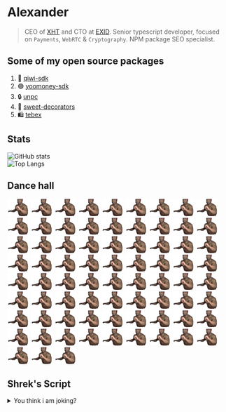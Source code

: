 # Alexander

> CEO of [XHT](https://github.com/xxhax-team) and CTO at [EXID](https://github.com/exid-dev). Senior typescript developer, focused on `Payments`, `WebRTC` & `Cryptography`. NPM package SEO specialist.

## Some of my open source packages

1. 🥝 [qiwi-sdk](https://npmjs.com/package/qiwi-sdk)
2. 🟣 [yoomoney-sdk](https://npmjs.com/package/yoomoney-sdk)
3. 🔒 [unpc](https://npmjs.com/package/unpc)
4. 🍬 [sweet-decorators](https://npmjs.com/package/sweet-decorators)
5. 🛍️ [tebex](https://npmjs.com/package/tebex)

## Stats

![GitHub stats](https://github-readme-stats.vercel.app/api?username=AlexXanderGrib&show_icons=true&theme=tokyonight) <br />
![Top Langs](https://github-readme-stats.vercel.app/api/top-langs/?username=AlexXanderGrib&theme=tokyonight)

## Dance hall

<p align="left">
  <img src="./ricardo-milos.gif" width="50" />
  <img src="./ricardo-milos.gif" width="50" />
  <img src="./ricardo-milos.gif" width="50" />
  <img src="./ricardo-milos.gif" width="50" />
  <img src="./ricardo-milos.gif" width="50" />
  <img src="./ricardo-milos.gif" width="50" />
  <img src="./ricardo-milos.gif" width="50" />
  <img src="./ricardo-milos.gif" width="50" />
  <img src="./ricardo-milos.gif" width="50" />
  <img src="./ricardo-milos.gif" width="50" />
  <img src="./ricardo-milos.gif" width="50" />
  <img src="./ricardo-milos.gif" width="50" />
  <img src="./ricardo-milos.gif" width="50" />
  <img src="./ricardo-milos.gif" width="50" />
  <img src="./ricardo-milos.gif" width="50" />
  <img src="./ricardo-milos.gif" width="50" />
  <img src="./ricardo-milos.gif" width="50" />
  <img src="./ricardo-milos.gif" width="50" />
  <img src="./ricardo-milos.gif" width="50" />
  <img src="./ricardo-milos.gif" width="50" />
  <img src="./ricardo-milos.gif" width="50" />
  <img src="./ricardo-milos.gif" width="50" />
  <img src="./ricardo-milos.gif" width="50" />
  <img src="./ricardo-milos.gif" width="50" />
  <img src="./ricardo-milos.gif" width="50" />
  <img src="./ricardo-milos.gif" width="50" />
  <img src="./ricardo-milos.gif" width="50" />
  <img src="./ricardo-milos.gif" width="50" />
  <img src="./ricardo-milos.gif" width="50" />
  <img src="./ricardo-milos.gif" width="50" />
  <img src="./ricardo-milos.gif" width="50" />
  <img src="./ricardo-milos.gif" width="50" />
  <img src="./ricardo-milos.gif" width="50" />
  <img src="./ricardo-milos.gif" width="50" />
  <img src="./ricardo-milos.gif" width="50" />
  <img src="./ricardo-milos.gif" width="50" />
  <img src="./ricardo-milos.gif" width="50" />
  <img src="./ricardo-milos.gif" width="50" />
  <img src="./ricardo-milos.gif" width="50" />
  <img src="./ricardo-milos.gif" width="50" />
  <img src="./ricardo-milos.gif" width="50" />
  <img src="./ricardo-milos.gif" width="50" />
  <img src="./ricardo-milos.gif" width="50" />
  <img src="./ricardo-milos.gif" width="50" />
  <img src="./ricardo-milos.gif" width="50" />
  <img src="./ricardo-milos.gif" width="50" />
  <img src="./ricardo-milos.gif" width="50" />
  <img src="./ricardo-milos.gif" width="50" />
  <img src="./ricardo-milos.gif" width="50" />
  <img src="./ricardo-milos.gif" width="50" />
  <img src="./ricardo-milos.gif" width="50" />
  <img src="./ricardo-milos.gif" width="50" />
  <img src="./ricardo-milos.gif" width="50" />
  <img src="./ricardo-milos.gif" width="50" />
  <img src="./ricardo-milos.gif" width="50" />
  <img src="./ricardo-milos.gif" width="50" />
  <img src="./ricardo-milos.gif" width="50" />
  <img src="./ricardo-milos.gif" width="50" />
  <img src="./ricardo-milos.gif" width="50" />
  <img src="./ricardo-milos.gif" width="50" />
  <img src="./ricardo-milos.gif" width="50" />
  <img src="./ricardo-milos.gif" width="50" />
  <img src="./ricardo-milos.gif" width="50" />
  <img src="./ricardo-milos.gif" width="50" />
  <img src="./ricardo-milos.gif" width="50" />
  <img src="./ricardo-milos.gif" width="50" />
  <img src="./ricardo-milos.gif" width="50" />
  <img src="./ricardo-milos.gif" width="50" />
  <img src="./ricardo-milos.gif" width="50" />
  <img src="./ricardo-milos.gif" width="50" />
  <img src="./ricardo-milos.gif" width="50" />
  <img src="./ricardo-milos.gif" width="50" />
  <img src="./ricardo-milos.gif" width="50" />
  <img src="./ricardo-milos.gif" width="50" />
  <img src="./ricardo-milos.gif" width="50" />
</p>

## Shrek's Script

<details>
  <summary>You think i am joking?</summary>

  <div class="mw-parser-output">
    <p>
      This is the transcript for the 2001 film,
      <a href="https://shrek.fandom.com/wikiShrek_(film)" title="Shrek (film)"
        >Shrek</a
      >.
    </p>
    <h2><span class="mw-headline" id="Transcript">Transcript</span></h2>
    <p>
      <b
        ><a
          href="https://shrek.fandom.com/wikiShrek_(character)"
          title="Shrek (character)"
          >SHREK</a
        ></b
      >: (Reading a storybook) Once upon a time there was a
      <a
        href="https://shrek.fandom.com/wikiStorybook_Princess"
        title="Storybook Princess"
        >lovely princess</a
      >. But she had an enchantment upon her of a fearful sort which could only
      be broken by love's first kiss. She was locked away in a castle guarded by
      a terrible
      <a
        href="https://shrek.fandom.com/wikiStorybook_Dragon"
        title="Storybook Dragon"
        >fire-breathing dragon</a
      >. Many brave knights had attempted to free her from this dreadful prison,
      but non prevailed. She waited in the dragon's keep in the highest room of
      the tallest tower for
      <a
        href="https://shrek.fandom.com/wikiStorybook_Prince"
        class="mw-redirect"
        title="Storybook Prince"
        >her true love</a
      >
      and true love's first kiss. (Laughs, tears out a page of the book) Like
      that's ever gonna happen. What a load of - (toilet flush).
    </p>
    <p>
      "<a href="https://shrek.fandom.com/wikiAll_Star" title="All Star"
        >All Star</a
      >" by Smash Mouth begins to play. Shrek exits an outhouse and goes about
      his day like taking a mud shower, brushing his teeth with bug paste, and
      farting in his pool in the
      <a href="https://shrek.fandom.com/wikiSwamp" title="Swamp">swamp</a> .
    </p>
    <p>
      In a
      <a
        href="https://shrek.fandom.com/wikiVillage_(Duloc)"
        title="Village (Duloc)"
        >nearby village</a
      >, an
      <a href="https://shrek.fandom.com/wikiAngry_Mobs" title="Angry Mobs"
        >angry mob</a
      >
      gather up to go after Shrek. At night, the villagers head into the swamp
      and wait outside Shrek's home.
    </p>
    <p><b>NIGHT - NEAR SHREK'S HOME</b></p>
    <p>Villager 1: Think it's in there?</p>
    <p>Villager 2: All right. Let's get it!</p>
    <p>Villager 1: Whoa. Hold on. Do you know what that thing can do to you?</p>
    <p>Villager 3: Yeah, it'll grind your bones for it's bread.</p>
    <p>Shrek sneaks up behind them and laughs.</p>
    <p>
      SHREK: Yes, well, actually, that would be a giant. Now, ogres, oh they're
      much worse. They'll make a suit from your freshly peeled skin...
    </p>
    <p>Villagers: No!</p>
    <p>
      SHREK: They'll shave your liver. Squeeze the jelly from your eyes!
      Actually, it's quite good on toast.
    </p>
    <p>
      Villager 1: Back! Back, beast! Back! I warn ya! (Waves the torch at
      Shrek.)
    </p>
    <p>
      Shrek licks his fingers and extinguishes the torch. The men shrink back
      away from him. Shrek terrifies the mob with a frightening roar, his spit
      extinguishing all the remaining torches.
    </p>
    <p>SHREK: (Whispering) This is the part where you run away.</p>
    <p>The men drop their torches and pitchforks and flee as fast they can.</p>
    <p>
      SHREK: And stay out! (looks down and picks up a wanted poster. Reads.)
      "Wanted. Fairytale creatures." (He sighs and drops the paper on the
      ground.)
    </p>
    <p><b>THE NEXT DAY - FOREST</b></p>
    <p>
      Lines of
      <a
        href="https://shrek.fandom.com/wikiList_of_the_Fairytale_Creatures_banished_to_Shrek%27s_Swamp"
        title="List of the Fairytale Creatures banished to Shrek's Swamp"
        >fairy tale creatures</a
      >
      are put in chains and are led into wagons by
      <a href="https://shrek.fandom.com/wikiDuloc_Guards" title="Duloc Guards"
        >Duloc Guards</a
      >. The
      <a
        href="https://shrek.fandom.com/wikiCaptain_of_the_Duloc_Guards"
        title="Captain of the Duloc Guards"
        >Captain of the Duloc Guards</a
      >
      sits at a table paying people for bringing the fairytale creatures in.
      Waiting in line is
      <a href="https://shrek.fandom.com/wikiDonkey" title="Donkey">Donkey</a> on
      a leash and his owner. Some of the others in line include
      <a href="https://shrek.fandom.com/wikiPeter_Pan" title="Peter Pan"
        >Peter Pan</a
      >, who is carrying
      <a href="https://shrek.fandom.com/wikiTinker_Bell" title="Tinker Bell"
        >Tinkerbell</a
      >
      in a cage,
      <a
        href="https://shrek.fandom.com/wikiMister_Geppetto"
        title="Mister Geppetto"
        >Geppetto</a
      >
      who is carrying
      <a href="https://shrek.fandom.com/wikiPinocchio" title="Pinocchio"
        >Pinocchio</a
      >, and a farmer carrying the
      <a
        href="https://shrek.fandom.com/wikiThree_Little_Pigs"
        title="Three Little Pigs"
        >Three Little Pigs</a
      >.
    </p>
    <p>
      GUARD: All right. This one's full. Take it away! Move it along. Come on!
      Get up!
    </p>
    <p>THE CAPTAIN: Next!</p>
    <p>
      GUARD: (Taking the
      <a
        href="https://shrek.fandom.com/wikiWicked_Witch_(Shrek)"
        title="Wicked Witch (Shrek)"
        >witch's</a
      >
      broom) Give me that! Your flying days are over. (breaks the broom in half)
    </p>
    <p>THE CAPTAIN: That's 20 pieces of silver for the witch. Next!</p>
    <p>GUARD: Get up! Come on!</p>
    <p>
      <a href="https://shrek.fandom.com/wikiMama_Bear" title="Mama Bear"
        >Mama Bear</a
      >
      and
      <a href="https://shrek.fandom.com/wikiPapa_Bear" title="Papa Bear"
        >Papa Bear</a
      >
      are locked inside giant cages, with
      <a href="https://shrek.fandom.com/wikiBaby_Bear" title="Baby Bear"
        >Little Bear</a
      >
      in his own cage.
    </p>
    <p>LITTLE BEAR: (crying) This cage is too small.</p>
    <p>
      DONKEY: (To his owner) Please, don't turn me in. I'll never be stubborn
      again. I can change. Please! Give me another chance!
    </p>
    <p>
      <a href="https://shrek.fandom.com/wikiThe_Old_Woman" title="The Old Woman"
        >OLD WOMAN</a
      >: Oh, shut up. (jerks his rope)
    </p>
    <p>DONKEY: Oh!</p>
    <p>THE CAPTAIN: Next! What have you got?</p>
    <p>GEPPETTO: This little wooden puppet.</p>
    <p>PINOCCHIO: I'm not a puppet. I'm a real boy. (his nose grows)</p>
    <p>THE CAPTAIN: Five shillings for the possessed toy. Take it away.</p>
    <p>
      PINOCCHIO: Father, please! Don't let them do this! Help me! (Geppetto
      takes the money and walks off. The old woman steps up to the table.)
    </p>
    <p>THE CAPTAIN: Next! What have you got?</p>
    <p>OLD WOMAN: Well, I've got a talking donkey.</p>
    <p>
      THE CAPTAIN: Right. Well, that's good for ten shillings, if you can prove
      it.
    </p>
    <p>OLD WOMAN: Oh, go ahead, little fella. (Donkey stays silent).</p>
    <p>THE CAPTAIN: Well?..</p>
    <p>
      OLD WOMAN: Oh, oh, he's just...he's just a little nervous. He's really
      quite a chatterbox. (Smacks Donkey) Talk, you boneheaded dolt, talk!
    </p>
    <p>THE CAPTAIN: That's it. I've heard enough. Guards!</p>
    <p>
      OLD WOMAN: No, no, he talks! He does. (Moving Donkey's lips) I can talk. I
      love to talk. I'm the talkingest damn thing you ever saw.
    </p>
    <p>THE CAPTAIN: Get her out of my sight.</p>
    <p>OLD WOMAN: No, no! I swear! Oh! He can talk!</p>
    <p>
      The guards grab the old woman and she struggles with them. One of her legs
      flies out and kicks Tinkerbell out of Peter Pan's hands, and her cage
      drops on Donkey's head. He gets sprinkled with fairy dust and starts
      floating upwards.
    </p>
    <p>DONKEY: Hey! I can fly!</p>
    <p>PETER PAN: He can fly!</p>
    <p>THREE LITTLE PIGS: He can fly!</p>
    <p>THE CAPTAIN: He can talk?!</p>
    <p>
      DONKEY: Ha, ha! That's right, fool! Now I'm a flying, talking donkey. You
      might have seen a housefly, maybe even a superfly but I bet you ain't
      never seen a donkey fly. Ha, ha! (The pixie dust's effects begin to wear
      off) Uh-oh. (He drops out of the air and hits the ground with a thud.)
    </p>
    <p>THE CAPTAIN: Seize him!</p>
    <p>
      Donkey dodges the guards as they try to grab him and runs deeper into the
      forest.
    </p>
    <p>GUARDS: He's getting away! Get him! This way! Turn!</p>
    <p>
      Donkey keeps running and he eventually runs head first into Shrek's
      backside. Shrek turns around to see who bumped into him and glares down at
      Donkey. Donkey looks scared of Shrek for a moment, but he quickly hides
      him after seeing that the guards have caught up to him.
    </p>
    <p>THE CAPTAIN: You there. Ogre!</p>
    <p>SHREK: Aye?</p>
    <p>
      THE CAPTAIN: By the order of
      <a href="https://shrek.fandom.com/wikiLord_Farquaad" title="Lord Farquaad"
        >Lord Farquaad</a
      >, I am authorized to place you both under arrest and...(Shrek slowly
      approaches the group of guards, the guards visibly frightened by him)
      transport you to... a designated...resettlement...facility?
    </p>
    <p>SHREK: Oh, really? You and what army? (Smiles)</p>
    <p>
      The Captain looks behind himself and sees that all the other guards have
      abandoned him. The Captain tucks tail and runs off. Shrek shakes his head
      and starts walking back to his swamp. Donkey, impressed by Shrek, follows
      him.
    </p>
    <p>
      DONKEY: Can I say something to you? Listen, you was really, really, really
      somethin' back here. Incredible!
    </p>
    <p>
      SHREK: Are you talkin' to...(he turns around and Donkey is gone) me? (he
      turns back around and Donkey is right in front of him.) Whoa!
    </p>
    <p>
      DONKEY: Yes. I was talkin' to you. Can I tell you that you that you was
      great back there? Man those guards! They thought they was all of that.
      Then you showed up and bam! They was trippin' over themselves like babes
      in the woods. That really made me feel good to see that.
    </p>
    <p>SHREK: (Annoyed) Oh, that's great. Really.</p>
    <p>DONKEY: Man, it's good to be free.</p>
    <p>
      SHREK: Now, why don't you go celebrate your freedom with your own friends?
      Hmm?
    </p>
    <p>
      DONKEY: But, uh, I don't have any friends. And I'm not goin' out there by
      myself. Hey, wait a minute! I got a great idea! I'll stick with you.
      You're a mean, green, fightin' machine. Together we'll scare the spit out
      of anybody that crosses us.
    </p>
    <p>
      Shrek turns and regards Donkey for a moment before loudly roaring in is
      face.
    </p>
    <p>
      DONKEY: Oh, wow! That was really scary. If you don't mind me sayin', if
      that don't work, your breath certainly will get the job done, 'cause you
      definitely need some Tic Tacs or something, 'cause you breath stinks! You
      almost burned the hair outta my nose, just like the time...(Shrek covers
      his mouth but Donkey continues to talk, so Shrek removes his hand.)
      ...then I ate some rotten berries. I had strong gases leaking out of my
      butt that day.
    </p>
    <p>SHREK: Why are you following me?</p>
    <p>
      DONKEY: I'll tell you why. (singing) 'Cause I'm all alone, There's no one
      here beside me, My problems have all gone, There's no one to deride me,
      But you gotta have friends...
    </p>
    <p>
      SHREK: Stop singing! (Picks up Donkey by his ears and tail) It's no wonder
      you don't have any friends (drops him).
    </p>
    <p>DONKEY: Wow. Only a true friend would be that cruelly honest.</p>
    <p>SHREK: Listen, little donkey. Take a look at me. What am I?</p>
    <p>DONKEY: (looks all the way up at Shrek) Uh...really tall?</p>
    <p>
      SHREK: No! I'm an ogre! You know, "Grab your torch and pitchforks."
      Doesn't that bother you?
    </p>
    <p>DONKEY: Nope.</p>
    <p>SHREK: Really?</p>
    <p>DONKEY: Really, really.</p>
    <p>SHREK: Oh.</p>
    <p>DONKEY: Man, I like you. What's you name?</p>
    <p>SHREK: Uh, Shrek.</p>
    <p>
      DONKEY: Shrek? Well, you know what I like about you, Shrek? You got that
      kind of "I-don't-care-what-nobody-thinks-of-me" thing. I like that. I
      respect that, Shrek. You all right. (They come over a hill overlooking
      Shrek's home.) Whoa! Look at that. Who'd want to live in place like that?
    </p>
    <p>SHREK: That would be my home.</p>
    <p>
      DONKEY: Oh! And it is lovely! Just beautiful. You know you are quite a
      decorator. It's amazing what you've done with such a modest budget. I like
      that boulder. That is a nice boulder. (Looks at Shrek's "keep out" signs)
      I guess you don't entertain much, do you?
    </p>
    <p>SHREK: I like my privacy.</p>
    <p>
      DONKEY: You know, I do too. That's another thing we have in common. Like I
      hate it when you got somebody in your face. You'retrying to give them a
      hint, and they won't leave. And there's that big awkward silence you know?
      (awkward silence) Can I stay with you?
    </p>
    <p>SHREK: Uh, what?</p>
    <p>DONKEY: Can I stay with you, please?</p>
    <p>SHREK: (sarcastically) Of course!</p>
    <p>DONKEY: Really?</p>
    <p>SHREK: No.</p>
    <p>
      DONKEY: Please! I don't wanna go back there! You don't know what it's like
      to be considered a freak. (Donkey pushes Shrek up against the door) Well,
      maybe you do. But that's why we gotta stick together. You gotta let me
      stay! Please! Please!
    </p>
    <p>SHREK: Okay! Okay! But one night only.</p>
    <p>DONKEY: Ah! Thank you! (he runs inside the hut)</p>
    <p>SHREK: What are you...No! (Donkey hops up onto a chair.) No!</p>
    <p>
      DONKEY: This is gonna be fun! We can stay up late, swappin' manly stories,
      and in the mornin'... I'm makin' waffles.
    </p>
    <p>SHREK: Oh!</p>
    <p>DONKEY: Where do, uh, I sleep?</p>
    <p>SHREK: (irritated) Outside!</p>
    <p>
      DONKEY: Oh, well, I guess that's cool. I mean, I don't know you, and you
      don't know me, so I guess outside is best, you know. Here I go. Good
      night. (Shrek slams the door, shutting Donkey outside) I mean, I do like
      the outdoors. I'm a donkey. I was born outside. I'll just be sitting by
      myself outside, I guess, you know. By myself, outside. I'm all
      alone...there's no one here beside me...
    </p>
    <p><b>SHREK'S HOME - NIGHT</b></p>
    <p>
      Shrek is getting ready for dinner. He sits down and lights a candle made
      out of earwax. He begins to eat when he hears a noise. He stands up with a
      huff.
    </p>
    <p>SHREK: (to Donkey) I thought I told you to stay outside!</p>
    <p>DONKEY: (from the window) I am outside!</p>
    <p>
      Shrek hears a noise from inside and turns to find the source. He sees
      several shadows moving and looks around, spotting the
      <a
        href="https://shrek.fandom.com/wikiThe_Three_Blind_Mice"
        title="The Three Blind Mice"
        >Three Blind Mice</a
      >
      on his table.
    </p>
    <p>
      MOUSE 1: Well, gents, it's a far cry from the farm, but what choice do we
      have?
    </p>
    <p>MOUSE 2: It's not home, but it'll do just fine.</p>
    <p>GORDON: (bouncing on a slug) What a lovely bed.</p>
    <p>
      SHREK Got ya. (Grabs Gordon, but he escapes and lands on his shoulder.)
    </p>
    <p>GORDON: I found some cheese. (bites into Shrek's ear)</p>
    <p>SHREK: Ow! (tries to grab him)</p>
    <p>GORDO: Blah! Awful stuff. (jumps down to the table)</p>
    <p>BLIND MOUSE: Is that you, Gordon?</p>
    <p>GORDO: How did you know?</p>
    <p>
      SHREK: Enough! (he grabs all three mice) What are you doing in my house?
      (He gets bumped from behind and he drops the mice.) Hey!
    </p>
    <p>
      Shrek turns around and sees the
      <a
        href="https://shrek.fandom.com/wikiThe_Seven_Dwarfs"
        title="The Seven Dwarfs"
        >Seven Dwarves</a
      >
      have put
      <a href="https://shrek.fandom.com/wikiSnow_White" title="Snow White"
        >Snow White</a
      >, sleeping in her glass coffin, on the table.
    </p>
    <p>SHREK: Oh, no, no, no. Dead broad off the table!</p>
    <p>DWARF: Where are we supposed to put her? The bed's taken.</p>
    <p>SHREK: Huh?</p>
    <p>
      Shrek marches over to the bedroom and throws back the curtain. The
      <a href="https://shrek.fandom.com/wikiBig_Bad_Wolf" title="Big Bad Wolf"
        >Big Bad Wolf</a
      >
      is sitting in the bed. The wolf just looks at him.
    </p>
    <p>BIG BAD WOLF: What?</p>
    <p>
      Shrek now has the Big Bad Wolf by the collar and is dragging him to the
      front door.
    </p>
    <p>
      SHREK: I live in a swamp. I put up signs. I'm a terrifying ogre! What do I
      have to do get a little privacy?
    </p>
    <p>
      He opens the front door to throw the Wolf out and he sees that a horde of
      fairytale creatures have set up camp in his swamp.
    </p>
    <p>
      SHREK: Oh, no. No! No! (He dodges out the way of a group of witches flying
      on broomsticks)
    </p>
    <p>
      The Three Bears (minus Mama Bear) sit around the fire, the
      <a href="https://shrek.fandom.com/wikiPied_Piper" title="Pied Piper"
        >Pied Piper</a
      >
      is playing his pipe and the rats are all running to him, some elves are
      directing flight traffic so that the fairies and witches can land...etc.
    </p>
    <p>
      SHREK: What are you doing in my swamp?!! (this echoes throughout the camp
      and everyone falls silent.)
    </p>
    <p>
      Gasps are heard all around. The
      <a
        href="https://shrek.fandom.com/wikiThe_Three_Good_Fairies"
        title="The Three Good Fairies"
        >Three Good Fairies</a
      >
      hide inside a tent.
    </p>
    <p>
      SHREK: All right, get out of here. All of you, move it! Come on! Let's go!
      Hapaya! Hapaya! Hey! Quickly. Come on! (more dwarves run inside the house)
      No, no! No, no. Not there! Not there! (they shut the door on him) Oh!
      (turns to look at Donkey)
    </p>
    <p>DONKEY: Hey, don't look at me. I didn't invite them.</p>
    <p>PINOCCHIO: Oh, gosh, no one invited us.</p>
    <p>SHREK: What?</p>
    <p>PINOCCHIO: We were forced to come here.</p>
    <p>SHREK: (flabbergasted) By who?</p>
    <p>
      LITTLE PIG: Lord Farquaad. He huffed and he puffed and he...signed an
      eviction notice.
    </p>
    <p>
      SHREK: (heavy sigh) All right. Who knows where this... "Farquaad" guy is?
    </p>
    <p>Everyone looks around at each other but no one answers.</p>
    <p>DONKEY: Oh, I do. I know where he is!</p>
    <p>SHREK: Does anyone else know where to find him? Anyone at all?</p>
    <p>DONKEY: Me! Me!</p>
    <p>SHREK: Anyone?</p>
    <p>DONKEY: Oh! Oh, pick me! Oh, I know! I know! Me, me!</p>
    <p>
      SHREK: (sigh) Okay, fine. Attention all...fairy tale things. Do not get
      comfortable. Your welcome is officially worn out. In fact, I'm gonna see
      this guy Farquaad right now and get you all off my land and back where you
      came from! (Pause. Then the crowd cheers wildly.) Oh! (to Donkey) You!
      You're comin' with me.
    </p>
    <p>
      DONKEY: All right, that's what I like to hear, man. Shrek and Donkey, two
      stalwart friends, off on a whirlwind big-city adventure. I love it!
    </p>
    <p>
      DONKEY: (singing) On the road again. Sing it with me, Shrek. I can't wait
      to get on the road again.
    </p>
    <p>SHREK: What did I say about singing?</p>
    <p>DONKEY: Can I whistle?</p>
    <p>SHREK: No.</p>
    <p>DONKEY: Can I hum it?</p>
    <p>SHREK: All right, hum it.</p>
    <p>Donkey begins to hum 'On the Road Again'.</p>
    <p>
      <b
        >DULOC -
        <a
          href="https://shrek.fandom.com/wikiDuloc_Dungeon"
          title="Duloc Dungeon"
          >DUNGEON</a
        ></b
      >
    </p>
    <p>
      A masked man is pouring a glass of milk. Another man is shown walking down
      the hallway towards the room. As he is let into the room by two guards, we
      can see that the man is abnormally short. The masked man is dunking a
      small person into the glass of milk.
    </p>
    <p>FARQUAAD: (stepping forward) That's enough. He's ready to talk.</p>
    <p>
      <a
        href="https://shrek.fandom.com/wikiGingerbread_Man"
        title="Gingerbread Man"
        >The Gingerbread Man</a
      >
      is pulled out of the milk by
      <a href="https://shrek.fandom.com/wikiThelonious" title="Thelonious"
        >Thelonious</a
      >
      and is slammed down onto a cookie sheet. Farquaad manically laughs as he
      walks over to the table. When he reaches the table we see that it only
      goes up to his eyes. He clears his throat and the table is lowered.
    </p>
    <p>
      FARQUAAD: (he picks up the Gingy's severed legs and plays with them) Run,
      run, run, as fast as you can. You can't catch me. I'm the gingerbread man!
    </p>
    <p>GINGY: You're a monster.</p>
    <p>
      FARQUAAD: I'm not the monster here, you are. (throws one leg at Gingy) You
      and the rest of that fairy tale trash, poisoning my perfect world (crumbes
      his other leg into dust). Now, tell me! Where are the others?!
    </p>
    <p>GINGY: Eat me! (He spits milk into Farquaad's eye.)</p>
    <p>
      FARQUAAD: I've tried to be fair to you creatures. Now my patience has
      reached its end! Tell me or I'll...(he grabs one of Gingy's gumdrop
      buttons)
    </p>
    <p>GINGY: No, no, not the buttons. Not my gumdrop buttons!</p>
    <p>FARQUAAD: All right then. Who's hiding them?</p>
    <p>GINGY: Okay, I'll tell you. Do you know the muffin man?</p>
    <p>FARQUAAD: The muffin man?</p>
    <p>GINGERBREAD MAN: The muffin man.</p>
    <p>
      FARQUAAD: Yes, I know the muffin man, who lives on
      <a href="https://shrek.fandom.com/wikiDrury_Lane" title="Drury Lane"
        >Drury Lane</a
      >?
    </p>
    <p>GINGERBREAD MAN: Well, she's married to the muffin man.</p>
    <p>FARQUAAD: The muffin man?</p>
    <p>GINGERBREAD MAN: The muffin man!</p>
    <p>
      FARQUAAD: She's married to the muffin man...(A door opens and the Captain
      announces himself)
    </p>
    <p>HEAD GUARD: My lord! We've found it.</p>
    <p>FARQUAAD: Then what are you waiting for? Bring it in!</p>
    <p>
      More guards enter carrying something that is covered by a sheet. They hang
      up whatever it is and remove the sheet. It is the
      <a href="https://shrek.fandom.com/wikiMagic_Mirror" title="Magic Mirror"
        >Magic Mirror</a
      >.
    </p>
    <p>GINGERBREAD MAN: (in awe) Ohhhh...</p>
    <p>FARQUAAD: Magic mirror...</p>
    <p>
      GINGERBREAD MAN: Don't tell him anything! (Farquaad picks him up and dumps
      him into a trash can with a lid.) No!
    </p>
    <p>
      FARQUAAD: Evening. Mirror, mirror on the wall, is this not the most
      perfect kingdom of them all?
    </p>
    <p>MIRROR: Well, technically you're not a king.</p>
    <p>
      FARQUAAD: Uh, Thelonius. (Thelonius holds up a hand mirror and smashes it
      with his fist.) You were saying?
    </p>
    <p>
      MIRROR: What I mean is you're not a king yet. But you can become one. All
      you have to do is marry a princess.
    </p>
    <p>FARQUAAD: Go on.</p>
    <p>
      MIRROR: (chuckles nervously) So, just sit back and relax, my lord, because
      it's time for you to meet today's eligible bachelorettes. And here they
      are!
    </p>
    <p>
      Using himself as a screen, the Magic Mirror presents a dating show to
      Farquaad, Thelonious, the Captain, and a few Duloc Guards.
    </p>
    <p>
      MIRROR: Bachelorette number one is a mentally abused shut-in from a
      kingdom far, far away. She likes sushi and hot tubbing anytime. Her
      hobbies include cooking and cleaning for her two evil sisters. Please
      welcome
      <a href="https://shrek.fandom.com/wikiCinderella" title="Cinderella"
        >Cinderella</a
      >. (shows painting of Cinderella in her ball gown putting on the glass
      slipper) Bachelorette number two is a cape-wearing girl from the land of
      fancy. Although she lives with seven other men, she's not easy. Just kiss
      her dead, frozen lips and find out what a live wire she is. Come on. Give
      it up for Snow White! (shows painting of Snow White in her slumber) And
      last, but certainly not last, bachelorette number three is a fiery redhead
      from a
      <a
        href="https://shrek.fandom.com/wikiDragon%27s_Keep"
        title="Dragon's Keep"
        >dragon-guarded castle</a
      >
      surrounded by hot boiling lava! But don't let that cool you off. She's a
      loaded pistol who likes piña coladas and getting caught in the rain. Yours
      for the rescuing,
      <a href="https://shrek.fandom.com/wikiFiona" title="Fiona"
        >Princess Fiona</a
      >! (Shows painting of Princess Fiona at the window of her tower) So will
      it be: bachelorette number one, bachelorette number two or bachelorette
      number three?
    </p>
    <p>GUARDS: Two! Two! Three! Three! Two! Two! Three!</p>
    <p>FARQUAAD: Three? One? Three?</p>
    <p>THELONIUS: Three! (holds up 2 fingers) Pick number three, my lord!</p>
    <p>FARQUAAD: Okay, okay, uh, number three!</p>
    <p>MIRROR: Lord Farquaad, you've chosen Princess Fiona.</p>
    <p>
      "Escape (The Piña Colada Song)" by Rupert Holmes begins playing. The crowd
      cheers.
    </p>
    <p>
      FARQUAAD: (Gazing at her portrait) Princess Fiona...she's perfect. All I
      have to do is just find someone who can go...(Farquaad starts
      braintstorming)
    </p>
    <p>
      MIRROR: But I probably should mention the little thing that happens at
      night.
    </p>
    <p>FARQUAAD: (Talking to himself, ignoring the Mirror) I'll do it.</p>
    <p>MIRROR: Yes, but after sunset...</p>
    <p>
      FARQUAAD: Silence! I will make this Princess Fiona my queen, and
      <a href="https://shrek.fandom.com/wikiDuloc" title="Duloc">Duloc</a> will
      finally have the perfect king! Captain, assemble your finest men. We're
      going to have a tournament. (smiles evilly)
    </p>
    <p><b>DULOC KINGDOM - EXTERIOR</b></p>
    <p>
      Shrek and Donkey come out of the field just outside the Duloc parking lot.
    </p>
    <p>
      DONKEY: But that's it. That's it right there. That's Duloc. I told ya I'd
      find it.
    </p>
    <p>
      SHREK: (Gazing up at
      <a href="https://shrek.fandom.com/wikiDuloc_Castle" title="Duloc Castle"
        >Duloc Castle</a
      >, a building that towers over the rest of the kingdom) So, that must be
      Lord Farquaad's castle.
    </p>
    <p>DONKEY: Uh-huh. That's the place.</p>
    <p>
      SHREK: Do you think maybe he's compensating for something? (He laughs, but
      then groans as Donkey doesn't get the joke. He continues walking through
      the parking lot.)
    </p>
    <p>DONKEY: Hey, wait. Wait up, Shrek.</p>
    <p>
      MAN: Hurry, darling. We're late. Hurry.! (The man and his wife hurry into
      the entrance)
    </p>
    <p>SHREK: Hey, you! (</p>
    <p>
      <a href="https://shrek.fandom.com/wikiDuloc_Mascot" title="Duloc Mascot"
        >A mascot</a
      >, who is wearing a giant head that looks like Lord Farquaad, screams and
      begins running through the rows of rope to get to the front gate to get
      away from Shrek.
    </p>
    <p>
      SHREK: Wait a second. Look, I'm not gonna eat you. I just- - I just - -
    </p>
    <p>
      Shrek sighs and then begins walking straight through the rows. The mascot
      runs into a wall and falls down. Shrek and Donkey look at him then
      continue on into Duloc.)
    </p>
    <p><b>DULOC - INTERIOR</b></p>
    <p>They look around but all is quiet and there is not a person in sight</p>
    <p>SHREK: It's quiet. Too quiet. Where is everybody?</p>
    <p>DONKEY: Hey, look at this!</p>
    <p>
      Donkey runs over and pulls a lever that is attached to a box marked
      'Information'. The music winds up and then the box doors open up. There
      are little wooden people inside and they begin to sing.
    </p>
    <p>
      WOODEN PEOPLE: Welcome to Duloc such a perfect town / Here we have some
      rules let us lay them down / Don't make waves, stay in line and we'll get
      along fine / Duloc is perfect place / Please keep off of the grass / Shine
      your shoes, wipe your... face / Duloc is, Duloc is / Duloc is perfect
      place.
    </p>
    <p>
      Suddenly a camera takes Donkey and Shrek's picture, both of which are
      dumbfounded.
    </p>
    <p>
      DONKEY: Wow! Let's do that again! (makes ready to run over and pull the
      lever again)
    </p>
    <p>
      SHREK: (grabs Donkey's tail and holds him still) No. No. No, no, no! No.
    </p>
    <p>They hear a trumpet fanfare and head over to the arena.</p>
    <p>
      FARQUAAD: Brave knights. You are the best and brightest in all the land.
      Today one of you shall prove himself...
    </p>
    <p>
      As Shrek and Donkey walk down the tunnel to get into the arena Donkey is
      humming the Duloc theme song.
    </p>
    <p>SHREK: All right. You're going the right way for a smacked bottom.</p>
    <p>DONKEY: Sorry about that.</p>
    <p><b>COURTYARD</b></p>
    <p>
      In the center of a stadium-like courtyard,
      <a href="https://shrek.fandom.com/wikiDuloc_Knights" title="Duloc Knights"
        >Duloc Knights</a
      >
      are gathered as a large crowd of citizens watches on from the stands.
      Horses, kegs of beer, arrow targets, and other equipment are scattered
      about. Farquaad is atop a high up balcony, flanked by two guards,
      addressing the crowd. Shrek and Donkey step out onto the courtyard but
      don't seem to be noticed.
    </p>
    <p>
      FARQUAAD: That champion shall have the honor-- no, no -- the privilege to
      go forth and rescue the lovely Princess Fiona from the fiery keep of the
      dragon. If for any reason the winner is unsuccessful, the first runner-up
      will take his place and so on and so forth. Some of you may die, but it's
      a sacrifice I am willing to make. (cheers) Let the tournament begin!
    </p>
    <p>
      Shrek marches through the Duloc Knights, who back away in disgust upon
      noticing him.
    </p>
    <p>
      FARQUAAD: (He notices Shrek) Oh! What is that? (The crowd gasps) It's
      hideous!
    </p>
    <p>
      SHREK: (Looks at Donkey and then back at Farquaad) Ah, that's not very
      nice. It's just a donkey (Donkey looks confused, the joke is once again
      lost on him).
    </p>
    <p>
      FARQUAAD: Indeed. Knights, new plan! The one who kills the ogre will be
      named champion! Have it him! (Points at Shrek)
    </p>
    <p>
      The Duloc Knights draw their weapons and slowly approach Shrek as he backs
      up, the crowd cheering them on.
    </p>
    <p>CROWD: Get him!</p>
    <p>
      SHREK: Oh, hey! Now come on! Hang on now. (bumps into a table where there
      are mugs of beer)
    </p>
    <p>CROWD: Go ahead! Get him!</p>
    <p>
      SHREK: (holds up a mug of beer) Can't we just settle this over a pint?
    </p>
    <p>CROWD: Kill the beast!</p>
    <p>SHREK: No? All right then. (drinks the ale in one gulp) Come on!</p>
    <p>
      Shrek takes the mug and smashes the spigot off the large barrel of beer
      behind him. The beer comes rushing out, knocking the knights down and
      wetting the ground into mud. Shrek slides past the knights and uses a
      spear like a hockey stick to knock one of his feet. Donkey hops up onto
      one of the larger beer barrels. It breaks free of it's ropes and begins to
      roll. Donkey manages to squish two knights into the mud and rolls over
      another group of knights running after Shrek. Shrek uses the ropes of the
      wrestling ring to launch himself at two knights and knocks them over. The
      crowd Shrek jump kicks a knight, and then body slams another. A knight
      comes from behind Shrek with his spear ready to attack. The crowd gasps,
      but before he can make a move Shrek puts him in a full-nelson hold.
    </p>
    <p>DONKEY: Hey, Shrek, tag me! Tag me!</p>
    <p>
      Shrek brings the knight over to Donkey, who leans on the ropes and
      headbutts the knight. Shrek gets up on the ropes and interacts with the
      crowd, who have now begun to cheer for Shrek and Donkey.
    </p>
    <p>SHREK: Yeah!</p>
    <p>
      A knight tries to sneak up behind Shrek, but he turns in time to sees him
      and jumps on him.
    </p>
    <p>
      <a href="https://shrek.fandom.com/wikiWrestling_Fan" title="Wrestling Fan"
        >WOMAN</a
      >: The chair! Give him the chair!
    </p>
    <p>
      Shrek uses a folding chair to smack the knight lying on the ground. Shrek
      dispatches a few more knights with ease. Shrek picks up the last knight,
      spinning him over his head and then throwing him into the wrestling ring.
      Donkey kicks his helmet, and the ding sounds the end of the match. Finally
      all the knights are down. The audience goes wild.
    </p>
    <p>
      SHREK: Oh, yeah! Ah! Ah! Thank you! Thank you very much! I'm here till
      Thursday. Try the veal! Ha, ha! (laughs)
    </p>
    <p>
      Farquaad motions to the guards, who then aim their crossbows at Shrek and
      Donkey. The crowd gasps and goes silent. Shrek stops laughing.
    </p>
    <p>GUARD: Shall I give the order, sir?</p>
    <p>
      FARQUAAD: No, I have a better idea. People of Duloc, I give you our
      champion!
    </p>
    <p>The crowd cheers and a fanfare plays.</p>
    <p>SHREK: What?</p>
    <p>
      FARQUAAD: Congratulations, ogre. You're won the honor of embarking on a
      great and noble quest.
    </p>
    <p>SHREK: Quest? I'm already on a quest. A quest to get my swamp back.</p>
    <p>FARQUAAD: <i>Your</i> swamp?</p>
    <p>
      SHREK: Yeah, <i>my</i> swamp! Where <i>you</i> dumped those fairy tale
      creatures!
    </p>
    <p>
      FARQUAAD: Indeed. All right, ogre. I'll make you a deal. Go on this quest
      for me, and I'll give you your swamp back.
    </p>
    <p>SHREK: Exactly the way it was?</p>
    <p>FARQUAAD: Down to the last slime-covered toadstool.</p>
    <p>SHREK: And the squatters?</p>
    <p>FARQUAAD: As good as gone.</p>
    <p>SHREK: What kind of quest?</p>
    <p><b>DULOC - EXTERIOR</b></p>
    <p>
      Donkey and Shrek are now walking through the fields heading away from
      Duloc. Shrek is munching on an onion.
    </p>
    <p>
      DONKEY: Let me get this straight. You're gonna go fight a dragon and
      rescue a princess just so Farquaad will give you back a swamp which you
      only don't have because he filled it full of freaks in the first place. Is
      that about right?
    </p>
    <p>SHREK: You know, maybe there's a good reason donkeys shouldn't talk.</p>
    <p>
      DONKEY: I don't get it. Why don't you just pull some of that ogre stuff on
      him? Throttle him, lay siege to his fortress, grinds his bones to make
      your bread, the whole ogre trip.
    </p>
    <p>
      SHREK: Oh, I know what. Maybe I could have decapitated an entire village
      and put their heads on a pike, gotten a knife, cut open their spleen and
      drink their fluids. Does that sound good to you?
    </p>
    <p>DONKEY: Uh, no, not really, no.</p>
    <p>
      SHREK: For your information, there's a lot more to ogres than people
      think.
    </p>
    <p>DONKEY: Example?</p>
    <p>
      SHREK: Example? Okay, um, ogres are like onions. (he holds out his onion)
    </p>
    <p>DONKEY: (sniffs the onion) They stink?</p>
    <p>SHREK: Yes - - No!</p>
    <p>DONKEY: They make you cry?</p>
    <p>SHREK: No!</p>
    <p>
      DONKEY: Oh, you leave them in the sun, they get all brown, start sproutin'
      little white hairs.
    </p>
    <p>
      SHREK: No! Layers! Onions have layers. Ogres have layers! Onions have
      layers. You get it? We both have layers. (he throws away the onion and
      walks off)
    </p>
    <p>
      DONKEY: (trailing after Shrek) Oh, you both have layers. Oh. {Sniffs} You
      know, not everybody likes onions. Cake! Everybody loves cakes! Cakes have
      layers.
    </p>
    <p>SHREK: I don't care... what everyone likes. Ogres are not like cakes.</p>
    <p>
      DONKEY: You know what else everybody likes? Parfaits. Have you ever met a
      person, you say, "Let's get some parfait," they say, "Hell no, I don't
      like no parfait"? Parfaits are delicious.
    </p>
    <p>
      SHREK: (Yelling) No! You dense, irritating, miniature beast of burden!
      Ogres are like onions! End of story. Bye-bye. See ya later.
    </p>
    <p>
      DONKEY: Parfaits may be the most delicious thing on the whole damn planet.
    </p>
    <p>SHREK: You know, I think I preferred your humming.</p>
    <p>
      DONKEY: Do you have a tissue or something? I'm making a mess. Just the
      word parfait makes me start slobbering.
    </p>
    <p>
      They head off. There is a montage of their journey. Walking through a
      field at sunset. Sleeping beneath a bright moon. Shrek burns his foot
      trying to stomp out the campfire, so Donkey pees on the fire to put it
      out. They arrive at the outskirts of a giant, ominous volcano.
    </p>
    <p>
      DONKEY: (sniffs) Ohh! Shrek! Did you do that? You gotta warn somebody
      before you just crack one off. My mouth was open and everything.
    </p>
    <p>
      SHREK: Believe me, Donkey, if it was me, you'd be dead. (sniffs) It's
      brimstone. We must be getting close.
    </p>
    <p>
      DONKEY: Yeah, right, brimstone. Don't be talking about it's the brimstone.
      I know what I smell. It wasn't no brimstone. It didn't come off no stone
      neither.
    </p>
    <p>They climb up the side of the volcano.</p>
    <p><b>DRAGON'S KEEP - EXTERIOR</b></p>
    <p>
      They reach the top of the volcano and gaze out into the crater. An
      immense, dilapidated castle sits upon a large rock surround by boiling
      lava in the center of the crater. The only way forward is over a
      precarious wooden bridge. A single light can be seen in the window of the
      tallest tower. Thunder strikes and crows circling the castle can be heard.
      Its all very ominous.
    </p>
    <p>SHREK: Sure, it's big enough, but look at the location. (laughs)</p>
    <p>
      DONKEY: (chuckes along nervously) Uh, Shrek? Uh, remember when you said
      that ogres have layers?
    </p>
    <p>SHREK: Oh, aye.</p>
    <p>
      DONKEY: Well, I have a bit of a confession to make (Gasps, seeing the
      skeleton of a horse). Donkeys don't have layers. We wear our fear right
      out there on our sleeves.
    </p>
    <p>SHREK: Wait a second. Donkeys don't have sleeves.</p>
    <p>DONKEY: You know what I mean.</p>
    <p>SHREK: Oh you can't tell me you're afraid of heights.</p>
    <p>
      DONKEY: No, I'm just a little uncomfortable about being on a rickety
      bridge over a boiling like of lava!
    </p>
    <p>
      SHREK: Come on, Donkey. I'm right here beside ya, okay? For emotional
      support. We'll just tackle this thing together one little baby step at a
      time. DONKEY: Really?
    </p>
    <p>SHREK: Really, really.</p>
    <p>DONKEY: Okay, that makes me feel so much better.</p>
    <p>SHREK: Just keep moving. And don't look down.</p>
    <p>
      DONKEY: (Nervously to himself) Okay, don't look down. Don't look down.
      Don't look down. Keep on moving. Don't look down. (he steps through a
      rotting board and ends up looking straight down into the lava) Shrek! I'm
      lookin' down! Oh, God, I can't do this! Just let me off, please!
    </p>
    <p>SHREK: But you're already halfway.</p>
    <p>DONKEY: But I know that half is safe!</p>
    <p>SHREK: Okay, fine. I don't have time for this. You go back.</p>
    <p>DONKEY: Shrek, no! Wait!</p>
    <p>
      SHREK: Just, Donkey - - Let's have a dance then, shall me? (bounces and
      sways the bridge)
    </p>
    <p>DONKEY: Don't do that!</p>
    <p>SHREK: Oh, I'm sorry. Do what? Oh, this? (bounces the bridge again)</p>
    <p>DONKEY: Yes, that!</p>
    <p>
      SHREK: Yes? Yes, do it. Okay. (continues to bounce and sway as he backs
      Donkey across the bridge)
    </p>
    <p>DONKEY: No, Shrek! No! Stop it!</p>
    <p>SHREK: You said do it! I'm doin' it.</p>
    <p>
      DONKEY: I'm gonna die. I'm gonna die. Shrek, I'm gonna die. (steps onto
      solid ground) Oh!
    </p>
    <p>SHREK: That'll do, Donkey. That'll do. (walks towards the castle)</p>
    <p>
      DONKEY: Cool. So where is this fire-breathing pain-in-the-neck anyway?
    </p>
    <p>SHREK: Inside, waiting for us to rescue her. (chuckles)</p>
    <p>DONKEY: I was talkin' about the dragon, Shrek.</p>
    <p>
      <b
        ><a
          href="https://shrek.fandom.com/wikiDragon%27s_Keep"
          title="Dragon's Keep"
          >DRAGON'S KEEP</a
        >
        - INTERIOR</b
      >
    </p>
    <p>
      Shrek and Donkey wander through the halls of the castle in search of the
      princess. The castle is in ruins and not a sound can be heard.
    </p>
    <p>DONKEY: You afraid?</p>
    <p>SHREK: No. But...Shh. (Shushes Donkey)</p>
    <p>
      DONKEY: Oh, good. Me neither. (Get spooked and gasps) 'Cause there's
      nothin' wrong with bein' afraid. Fear's a sensible response to an
      unfamiliar situation. Unfamiliar dangerous situation, I might add. With a
      dragon that breathes fire and eats knights and breathes fire. It sure
      doesn't mean you're a coward if you're a little scared. I sure as heck
      ain't no coward. I know that.
    </p>
    <p>
      Donkey crashes into a pile of
      <a href="https://shrek.fandom.com/wikiKnights" title="Knights">knight</a>
      remains, knocking over a skeleton whose helmet lands on Donkey's head. The
      skeleton head falls off and Donkey gasps.
    </p>
    <p>
      SHREK: Donkey, two things, okay? Shut ... up. Now go over there and see if
      you can find any stairs (Grabs the helmet and puts it on).
    </p>
    <p>DONKEY: Stairs? I thought we was lookin' for the princess.</p>
    <p>
      SHREK: (Picking up pieces of armor) The princess will be up the stairs in
      the highest room in the tallest tower.
    </p>
    <p>DONKEY: What makes you think she'll be there?</p>
    <p>SHREK: I read it in a book once. (walks off)</p>
    <p>
      DONKEY: Cool. You handle the dragon. I'll handle the stairs. I'll find
      those stairs. I'll whip their butt too. Those stairs won't know which way
      they're goin'.
    </p>
    <p>
      Donkey wanders off into another room, still talking to himself as he looks
      around.
    </p>
    <p>
      DONKEY: I'm gonna take drastic steps. Kick it to the curb. Don't mess with
      me. I'm the stair master. I've mastered the stairs. I wish I had a step
      right here. I'd step all over it.
    </p>
    <p>
      Behind a broken wall, a giant eye opens to see an unaware Donkey.
      Elsewhere, Shrek spots a light in the window of a tower.
    </p>
    <p>
      SHREK: Well, at least we know where the princess is, but where's the...
    </p>
    <p>DONKEY: Dragon!</p>
    <p>
      Donkey gasps and takes off running as
      <a href="https://shrek.fandom.com/wikiDragon" title="Dragon"
        >the dragon</a
      >
      roars and breathes fire. The dragon chases after Donkey, stomping on the
      pile of knight remains in its way.
    </p>
    <p>SHREK: Donkey, look out!</p>
    <p>
      Shrek manages to grab Donkey out of the way just as the dragon breathes
      fire. The dragon is just about to eat Donkey when Shrek grabs agold of its
      tail.
    </p>
    <p>SHREK: Got ya!</p>
    <p>
      The dragon begins to swing it's tail back and forth with Shrek still
      holding on, then launces him into the air. Shrek crashes through the roof
      of the tallest tower and into Fiona's room. Fiona wakes up and looks at
      him lying on the floor unconscious.
    </p>
    <p>DONKEY: Oh! Aah! Aah!</p>
    <p>
      The dragon now focuses its attention on Donkey, breathing fire at him and
      forcing him onto a stone bridge. The dragon knocks down portions of the
      bridge until Donkey is left staying on a lone pillar.
    </p>
    <p>
      DONKEY: No. Oh, no, No! (the dragon growls) Oh, what large teeth you have.
      (the dragon roars) I mean white, sparkling teeth. I know you probably hear
      this all time from your food, but you must bleach, 'cause that is one
      dazzling smile you got there. Do I detect a hint of minty freshness?
    </p>
    <p>The dragon appears to be flattered by Donkey's compliments.</p>
    <p>
      DONKEY: And you know what else? You're-- You're a girl dragon! Oh, sure! I
      mean, of course you're a girl dragon. You're just reeking of feminine
      beauty. (the dragon begins fluttering her eyes at him) What's the matter
      with you? You got something in your eye?
    </p>
    <p>Dragon blows a heart-shaped smoke ring at Donkey.</p>
    <p>
      DONKEY: Ohh. Oh. Oh. Man, I'd really love to stay, but you know, I'm,
      uh...(coughs) I'm an asthmatic, and I don't know if it'd work out if
      you're gonna blow smoke rings and stuff. Shrek! (She picks him up with her
      teeth and happily carries him off) No! Shrek! Shrek! Shrek!
    </p>
    <p><b>FIONA'S TOWER - INTERIOR</b></p>
    <p>
      Shrek groans as he gets up off the floor, his back to the princess. Fiona,
      ecstatic to see her knight-in-shining armor, straightens her dress and
      lays back down on the bed. She then quickly reaches over and gets the
      bouquet of flowers off the side table. She lays back down and pretends to
      be asleep. Shrek turns and walks over to her. He bends down over Fiona for
      a moment and she puckers her lips. Shrek takes her by the shoulders and
      forcefully shakes her.
    </p>
    <p>FIONA: Oh! Oh!</p>
    <p>SHREK: Wake up!</p>
    <p>FIONA: What?!</p>
    <p>SHREK: Are you Princess Fiona?</p>
    <p>FIONA: I am... (smiling) awaiting a knight so bold as to rescue me.</p>
    <p>SHREK: Oh, that's nice. Now let's go!</p>
    <p>
      FIONA: But wait, Sir Knight! This be-ith our first meeting. Should it not
      be a wonderful, romantic moment? (she tosses the bouquet and lays back
      down)
    </p>
    <p>
      SHREK: Yeah, sorry, lady. There's no time. (Yanks Fiona out of bed towards
      the door)
    </p>
    <p>
      FIONA: Hey, wait. What are you doing? You know, you should sweep me off my
      feet out yonder window and down a rope onto your valiant steed.
    </p>
    <p>Shrek fiddles with the door lock only for it to snap off.</p>
    <p>SHREK: You've had a lot of time to plan this, haven't you?</p>
    <p>FIONA: Mm-hmm.</p>
    <p>
      Fiona screams as Shrek suddenly smashes the door down, still holding onto
      her arm. He rushes down the tower's staircase with Fiona in town and grabs
      a torch.
    </p>
    <p>
      FIONA: But we have to savor this moment! You could recite an epic poem for
      me. A ballad? A sonnet! A limerick? Or something! (pulls her arm away)
    </p>
    <p><b>DRAGON'S KEEP - INTERIOR</b></p>
    <p>
      Shrek and Fiona have crossed the lone bridge connecting the tallest tower
      to the rest of the castle.
    </p>
    <p>SHREK: I don't think so.</p>
    <p>FIONA: Can I at least know the name of my champion?</p>
    <p>SHREK: Uh, Shrek.</p>
    <p>
      FIONA: Sir Shrek. (clears throat and holds out a
      <a
        href="https://shrek.fandom.com/wikiFiona%27s_favour"
        title="Fiona's favour"
        >handkerchief</a
      >) I pray that you take this favour as a token of my gratitude.
    </p>
    <p>SHREK: (Consfused) Thanks!</p>
    <p>
      Shrek uses her favour to wipe off his sooty face and hands it back to an
      appalled Fiona. Suddenly they hear the dragon roar and she drops it to the
      floor.
    </p>
    <p>FIONA: (Angry) You didn't slay the dragon?!</p>
    <p>
      SHREK: It's on my to-do list. Now come on! (takes off running and drags
      Fiona behind him.)
    </p>
    <p>
      FIONA: But this isn't right! You were meant to charge in, sword drawn,
      banner flying. That's what all the other knights did!
    </p>
    <p>
      SHREK: Yeah, right before they burst into flame. (gestures at the skeleton
      of a knight)
    </p>
    <p>
      FIONA: That's not the point! (Fiona yanks her arm free) Oh! (Shrek looks
      around and heads for a wooden door.) Wait. Where are you going? The exit's
      over there.
    </p>
    <p>SHREK: Well, I have to save my ass.</p>
    <p>FIONA: Ugh. What kind of knight are you?</p>
    <p>SHREK: One of a kind. (opens the door into the throne room)</p>
    <p><b>THRONE ROOM</b></p>
    <p>
      The floor of the room is littered with a horde of gold coins and jewels.
      In the center of the room, Dragon has Donkey wrapped up on her tail
    </p>
    <p>
      DONKEY: Slow down. Slow down, baby, please. I believe it's healthy to get
      to know someone over a long period of time. Just call me old-fashioned.
      (laughs worriedly) (we see him up close and from a distance as Shrek
      sneaks into the room) I don't want to rush into a physical relationship.
      I'm not ready for a commitment of, uh, this - - Magnitude really is the
      word I'm looking for. Magnitude-- (Dragon slides her finger over him) Hey,
      that is unwanted physical contact. Hey, what are you doing? (Dragon looks
      up to like chandelier above them) Okay, okay. Let's just back up a little
      and take this one step at a time. We really should get to know each other
      first as friends or pen pals.
    </p>
    <p>
      Shrek grabs a chain connected to the chandelier and swings over Dragon. He
      misses and he swings back again. He looks up and spots that the chandelier
      is right above the dragons head.
    </p>
    <p>
      DONKEY: I'm on the road a lot, but I just love receiving cards -- I'd
      really love to stay, but -- (Dragon tugs at Donkey's tail with her mouth)
      Don't do that! That's my tail! That's my personal tail. You're gonna tear
      it off. I don't give permission-- What are you gonna do with that?
    </p>
    <p>
      Dragon purses her lips and gets ready to kiss Donkey. Shrek starts pulling
      at the chain until it releases and begins to fall.
    </p>
    <p>DONKEY: Hey, now. No way. No! No! No, no! No. No, no, no. No! Oh!</p>
    <p>
      Shrek lands on Donkey and bumps him out of Dragon's grasp just as she is
      about to kiss him. Instead the dragon kisses Shrek's butt. She opens her
      eyes and roars. Shrek lets go of the chain and the chandelier falls onto
      her head, which forms a collar around her neck. She roars again and Shrek
      and Donkey take off running. Shrek grabs Donkey in one arm and then grabs
      Princess Fiona with the other as he runs past her.
    </p>
    <p>DONKEY: Hi, Princess!</p>
    <p>FIONA: It talks!</p>
    <p>SHREK: Yeah, it's getting him to shut up that's the trick.</p>
    <p>
      They all gasp as they suddenly stop, having reached the end a cliff. Shrek
      spots a fallen column that has formed a sort of slide. He jumps on it just
      as Dragon tries to bite them and slides down it. Unfortunately there is a
      crack in the stone and it hits Shrek right in the groin. His eyes cross
      and as he reaches the bottom of the slide he stumbles off and walks
      lightly.
    </p>
    <p>SHREK: Oh!</p>
    <p>
      Dragon chases after them, the chain of the chandelier still unraveling.
      They are chased by Dragon through a large hall, her chain passing between
      multiple columns of stone. Dragon ends up in front of them and breathes
      fire. Shrek dodges the fire and runs away. He comes to a halt.
    </p>
    <p>
      SHREK: Okay, you two, head for the exit! (setting down Donkey and Fiona)
      I'll take care of the dragon.
    </p>
    <p>
      Shrek grabs a sword and throws it down in between several overlapping
      chain links. The chain links are attached to the chandelier that is still
      around the Dragon's neck. Shrek runs back to catch up with Donkey and
      Fiona.
    </p>
    <p>SHREK: Run!</p>
    <p>
      They all take off running for the exit with Dragon close behind. Dragon
      breathes fire at them but the three outrun it. As they reach the middle of
      the bridge the fire burns the bridge and it snaps in half. They hang on to
      the bridge as they are swung to the other side. Donkey, unable to grab on,
      falls off but Shrek catches him by the tail. Fiona screams in terror as
      Dragon flies over the boiling lava to get them. Suddenly the chandelier
      jerks Dragon back, the sword having lodged itself into a stone column and
      getting the chain stuck. The group quickly climbs up to safety. Dragon
      looks angrily roars, then gives a sad whimper.
    </p>
    <p><b>VOLCANO - EXTERIOR</b></p>
    <p>
      FIONA: (sliding down the volcano hill) You did it! You rescued me! You're
      amazing. (behind her Donkey falls down the hill) You're - - You're
      wonderful. You're... (turns and sees Shrek fall down the hill and crashes
      into Donkey) a little unorthodox I'll admit. But...thy deed is great, and
      thine heart is pure. I am eternally in your debt. (Donkey clears his
      throat.) And where would a brave knight be without his noble steed?
    </p>
    <p>
      DONKEY: I hope you heard that. She called me a noble steed. She think I'm
      a steed.
    </p>
    <p>Fiona chuckles while Shrek rolls his eyes.</p>
    <p>
      FIONA: The battle is won. You may remove your helmet, good Sir Knight.
    </p>
    <p>SHREK: Uh, no.</p>
    <p>FIONA: Why not?</p>
    <p>SHREK: I have helmet hair.</p>
    <p>FIONA: Please. I would'st look upon the face of my rescuer.</p>
    <p>SHREK: No, no, you wouldn't - - 'st.</p>
    <p>FIONA: But, how will you kiss me?</p>
    <p>SHREK: What? (to Donkey) That wasn't in the job description.</p>
    <p>DONKEY: Maybe it's a perk (raises his eyebrows).</p>
    <p>
      FIONA: No, it's destiny. Oh, you must know how it goes. A princess locked
      in a tower and beset by a dragon is rescued by a brave knight, and then
      they share true love's first kiss.
    </p>
    <p>
      DONKEY: Hmm? With Shrek? You think- - Wait. Wait. You think that Shrek is
      you true love?
    </p>
    <p>FIONA: Well...yes.</p>
    <p>Donkey and Shrek stare at each other and then burst out laughing.</p>
    <p>DONKEY: (Laughing) You think Shrek is your true love!</p>
    <p>FIONA: (Annoyed) What is so funny?</p>
    <p>SHREK: Let's just say I'm not your type, okay?</p>
    <p>
      Fiona: Of course, you are. You're my rescuer. Now - - Now remove your
      helmet.
    </p>
    <p>SHREK: Look. I really don't think this is a good idea.</p>
    <p>FIONA: Just take off the helmet.</p>
    <p>SHREK: I'm not going to.</p>
    <p>FIONA: Take it off.</p>
    <p>SHREK: No!</p>
    <p>FIONA: Now!</p>
    <p>
      SHREK: Okay! Easy. As you command,,,your Highness. (takes off his helmet)
    </p>
    <p>Fiona looks at him in shock. Shrek awkwardly grins.</p>
    <p>FIONA: You...you're...an ogre.</p>
    <p>
      SHREK: Oh, you were expecting
      <a
        href="https://shrek.fandom.com/wikiPrince_Charming"
        title="Prince Charming"
        >Prince Charming</a
      >.
    </p>
    <p>
      FIONA: Well, yes, actually. (tries to laugh) Oh, no. This is all wrong.
      You're not supposed to be an ogre! (walks off)
    </p>
    <p>
      SHREK: Princess, I was sent to rescue you by Lord Farquaad, okay? He's the
      one who wants to marry you.
    </p>
    <p>FIONA: Well then why didn't he come rescue me?</p>
    <p>SHREK: Good question. You should ask him that when we get there.</p>
    <p>
      FIONA: But I have to be rescued by my true love! Not by some ogre and
      his-- his pet.
    </p>
    <p>DONKEY: Well, so much for noble steed.</p>
    <p>SHREK: Look princess you're not making my job any easier.</p>
    <p>
      FIONA: I'm sorry, but your job is not my problem. You can tell Lord
      Farquaad that if he wants to rescue me properly, I'll be waiting for him
      right here. (takes a seat on a nearby rock)
    </p>
    <p>
      SHREK: Hey! I'm no one's messenger boy, all right? (Gets up in Fiona's
      face) I'm a delivery boy.
    </p>
    <p>FIONA: You wouldn't dare. Put me down!</p>
    <p>
      Shrek picks Fiona up and slings her over his shoulder like a bag of
      potatoes.
    </p>
    <p>FIONA: Ah! Put me down!</p>
    <p>SHREK: Ya comin', Donkey?</p>
    <p>DONKEY: I'm right behind ya.</p>
    <p>
      FIONA: Put me down, or you will suffer the consequences! This is not
      dignified! Put me down!
    </p>
    <p><b>WOODS</b></p>
    <p>
      A little time has passed and Fiona has calmed down. She hangs limply while
      Shrek carries her with Donkey walking behind them.
    </p>
    <p>
      DONKEY: Okay, so here's another question. Say there's a woman that digs
      you, right, but you don't really like her <i>that</i> way. How do you let
      her down real easy so her feelings aren't hurt, but you don't get burned
      to a crisp and eaten? How do you do that?
    </p>
    <p>
      FIONA: You just tell her she's not your true love. Everyone knows what
      happens when you find your...(Shrek gives her quick shake) Hey! The sooner
      we get to Duloc the better.
    </p>
    <p>DONKEY: Oh you're gonna love it there, Princess. It's beautiful!</p>
    <p>FIONA: And what of my groom-to-be? Lord Farquaad? What's he like?</p>
    <p>
      SHREK: Let me put it this way, princess (drops her on the ground). Men of
      Farquaad's stature are in,,,,short supply. (he and Donkey laugh)
    </p>
    <p>Shrek washes his face off with the water of a nearby pond.</p>
    <p>
      DONKEY: I don't know. There are those who think...<i>little</i> of him.
      (they laugh again)
    </p>
    <p>
      FIONA: Stop it. Stop it, both of you. You're just jealous you can never
      measure up to a great ruler like Lord Farquaad.
    </p>
    <p>
      SHREK: Yeah, well, maybe you're right, princess. But I'll let you do the
      "measuring" when you see him tomorrow.
    </p>
    <p>
      FIONA: (looks at the setting sun, worried) Tomorrow? It'll take that long?
      Shouldn't we stop to make camp?
    </p>
    <p>SHREK: No, that'll take longer. We can keep going.</p>
    <p>FIONA: But there's....robbers in the woods.</p>
    <p>
      DONKEY: Whoa! Time out, Shrek! Camp is definitely starting to sound good.
    </p>
    <p>
      SHREK: Hey, come on. I'm scarier than anything we're going to see in this
      forest.
    </p>
    <p>FIONA: I need to find somewhere to camp now!</p>
    <p>Both Donkey and Shrek's ears lower as they shrink away from her.</p>
    <p><b>CLIFFSIDE</b></p>
    <p>
      Shrek has found a cave that appears to be in good order. He shoves a stone
      boulder out of the way to reveal the cave.
    </p>
    <p>SHREK: Hey! Over here.</p>
    <p>
      DONKEY: Shrek, we can do better than that. I don't think this is fit for a
      princess.
    </p>
    <p>FIONA: No, no, it's perfect. It just needs a few homey touches.</p>
    <p>
      SHREK: Homey touches? Like what? (he hears a tearing noise and looks over
      at Fiona who has torn the bark off of a tree.)
    </p>
    <p>
      FIONA: A door? Well, gentlemen, I bid thee good night. (goes into the cave
      and puts the bark door up behind her)
    </p>
    <p>DONKEY: You want me to read you a bedtime story? Cause I will.</p>
    <p>FIONA: I said good night!</p>
    <p>
      Shrek looks at Donkey for a second and then goes to move the boulder back
      in front of the entrance to the cave with Fiona still inside.
    </p>
    <p>DONKEY: Shrek, what are you doing?!</p>
    <p>SHREK: (laughs) I just--you know - - Oh, come on. I was just kidding.</p>
    <p><b>CLIFFSIDE - LATER THAT NIGHT</b></p>
    <p>
      Shrek and Donkey are sitting around a campfire. They are staring up into
      the sky as Shrek points out certain star constellations to Donkey. SHREK:
      And, uh, that one, that's Throwback, the only ogre to ever spit over three
      wheat fields.
    </p>
    <p>DONKEY: Right. Yeah. Hey, can you tell my future from these stars?</p>
    <p>
      SHREK: The stars don't tell the future, Donkey. They tell stories. Look,
      there's Bloodnut, the Flatulent. You can guess what he's famous for.
      (chuckles) DONKEY: Alright now I know you're making this up.
    </p>
    <p>
      SHREK: No, look. (pointing to the stars) There he is, and there's the
      group of hunters running away from his stench.
    </p>
    <p>DONKEY: That ain't nothin' but a bunch of little dots.</p>
    <p>
      SHREK: You know, Donkey, sometimes things are more than they appear. Hmm?
      Forget it.
    </p>
    <p>DONKEY: Hey, Shrek, what we gonna do when we get our swamp anyway?</p>
    <p>SHREK: Our swamp?</p>
    <p>DONKEY: You know, when we're through rescuing the princess.</p>
    <p>
      SHREK: We? Donkey, there's no "we". There's no "our". There's just me and
      my swamp. And the first thing I'm gonna do is build a ten-foot wall around
      my land. (turns away from Donkey)
    </p>
    <p>
      DONKEY: You cut me deep, Shrek. You cut me real deep just now. You know
      what I think? I think this whole wall thing is just a way to keep somebody
      out.
    </p>
    <p>SHREK: No, do ya think? (turns away again)</p>
    <p>DONKEY: Are you hidin' something?</p>
    <p>SHREK: Never mind, Donkey. (lies on his back)</p>
    <p>DONKEY: Oh, this is another one of those onion things, isn't it?</p>
    <p>SHREK: No, this is one of those drop-it and leave-it alone things!</p>
    <p>DONKEY: Why don't you want to talk about it?</p>
    <p>SHREK: Why do you want to talk about it? (turns)</p>
    <p>DONKEY: Why are you blocking?</p>
    <p>SHREK: I'm not blocking. (turns)</p>
    <p>DONKEY: Oh, yes, you are.</p>
    <p>SHREK: Donkey, I'm warning you.</p>
    <p>DONKEY: Who you trying to keep out?</p>
    <p>SHREK: Everyone! Okay?!</p>
    <p>DONKEY: (pause) Oh, now we're gettin' somewhere. (grins)</p>
    <p>
      At this point Fiona pulls the 'door' away from the entrance to the cave
      and peaks out. Neither of them see her.
    </p>
    <p>
      SHREK: Oh! For the love of Pete! (gets up and walks over to the edge of
      the cliff and sits down)
    </p>
    <p>
      DONKEY: Hey what's your problem Shrek? What you got against the whole
      world anyway? Huh?
    </p>
    <p>
      SHREK: Look, I'm not the one with the problem, okay? It's the world that
      seems to have a problem with me. People take one look at me and go. "Aah!
      Help! Run! A big, stupid, ugly ogre!" They judge me before they even know
      me. That's why I'm better off alone.
    </p>
    <p>
      It's difficult to see Fiona, but she looks remorseful after hearing Shrek.
      She closes the door.
    </p>
    <p>
      DONKEY: You know what? When we met, I didn't think you was just a big,
      stupid, ugly ogre.
    </p>
    <p>SHREK: Yeah, I know.</p>
    <p>DONKEY: So, uh, are there any donkeys up there?</p>
    <p>SHREK: Well, there's, um, Gabby, the Small...and Annoying.</p>
    <p>
      DONKEY: Okay, okay, I see it now. The big shiny one, right there. That one
      there?
    </p>
    <p>SHREK: That's the moon.</p>
    <p>DONKEY: Oh, okay.</p>
    <p><b>DULOC - FARQUAAD'S BEDROOM</b></p>
    <p>
      Farquaad's room is is filled with items prepared for his wedding,
      including crowns and wedding outfits. Soft music plays in the background.
      Farquaad is in bed, watching as the Magic Mirror shows him Princess Fiona.
    </p>
    <p>
      FARQUAAD: Again, show me again. Mirror, mirror, show her to me. Show me
      the princess. (grinning)
    </p>
    <p>MIRROR: Hmph.</p>
    <p>
      The Mirror rewinds and begins to play again from the beginning, displaying
    </p>
    <p>FARQUAAD: Ah...perfect.</p>
    <p>
      Farquaad looks down and pulls the sheet up to cover himself as the covers
      rise.
    </p>
    <p>CLIFFSIDE - MORNING</p>
    <p>
      Fiona walks out of the cave. She glances at Shrek and Donkey who are still
      sleeping. She wanders off into the woods and comes across a
      <a href="https://shrek.fandom.com/wikiBluebird" title="Bluebird"
        >blue bird</a
      >. She begins to sing, and the bird sings along with her. She hits higher
      and higher notes and the bird struggles to keep up with her. Fiona hits a
      note so high that it causes the bird to explode. Fiona looks a little
      sheepish, but she eyes the eggs that the bird left behind. Fiona is now
      cooking the eggs for breakfast. Shrek and Donkey are still sleeping. Shrek
      wakes up and looks at Fiona. Donkey's talking in his sleep.
    </p>
    <p>
      DONKEY: (quietly) Mmm, yeah, you know I like it like that. Come on, baby.
      I said I like it...
    </p>
    <p>SHREK: Donkey, wake up. (shakes him)</p>
    <p>DONKEY: Huh? What?</p>
    <p>SHREK: Wake up.</p>
    <p>DONKEY: What? (stretches and yawns)</p>
    <p>FIONA: Good morning. Uh, how do you like your eggs?</p>
    <p>DONKEY: Oh, good morning, Princess!</p>
    <p>SHREK: What's all this about?</p>
    <p>
      FIONA: You know, we kind of got off to a bad start yesterday. I wanted to
      make it up to you. I mean, after all, you did rescue me.
    </p>
    <p>Fiona gets up and sets the eggs down in front of them.</p>
    <p>SHREK: Uh, thanks.</p>
    <p>Donkey sniffs the eggs and licks his lips.</p>
    <p>
      FIONA: Well, eat up. We've got a big day ahead of us. (smiling, walks off)
    </p>
    <p>
      <b
        ><a
          href="https://shrek.fandom.com/wikiSherwood_Forest"
          title="Sherwood Forest"
          >SHERWOOD FOREST</a
        ></b
      >
    </p>
    <p>
      The three continue their journey back to Duloc. They are walking through
      the forest and Shrek belches.
    </p>
    <p>DONKEY: Shrek!</p>
    <p>
      SHREK: What? It's a compliment. Better out than in, I always say. (laughs)
    </p>
    <p>DONKEY: Well, it's no way to behave in front of a princess!</p>
    <p>Fiona belches, stopping Shrek and Donkey in their tracks.</p>
    <p>FIONA: Thanks.</p>
    <p>DONKEY: She's as nasty as you are.</p>
    <p>SHREK: (chuckles) You know, you're not exactly what I expected.</p>
    <p>
      FIONA: Well, maybe you shouldn't judge people before you get to know them.
    </p>
    <p>
      She smiles and then continues walking, singing softly. Suddenly from out
      of nowhere, a man swings down and swoops Fiona up into a tree.
    </p>
    <p>MONSIEUR HOOD: La liberte! Hey!</p>
    <p>SHREK: Princess!</p>
    <p>FIONA: Oh! Wait wait--what are you doing?!</p>
    <p>
      MONSIEUR HOOD: Be still, mon cherie, for I am you savior! And I am
      rescuing you from this green...(kisses up her arm while Fiona pulls back
      in disgust)...beast.
    </p>
    <p>SHREK: Hey! That's my princess! Go find you own!</p>
    <p>MONSIEUR HOOD: Please, monster! Can't you see I'm a little busy here?</p>
    <p>
      FIONA: (getting fed up) Look, pal, I don't know who you think you are!
    </p>
    <p>
      MONSIEUR HOOD: Oh! Of course! Oh, how rude. Please let me introduce
      myself. Oh, Merry Men! (laughs)
    </p>
    <p>
      Suddenly an accordion begins to play and the
      <a href="https://shrek.fandom.com/wikiMerrymen" title="Merrymen"
        >Merrymen</a
      >
      pop out from the bushes. They begin to sing along with Monsieur Hood.
    </p>
    <p>MERRYMEN: Ta, dah, dah, dah, whoo.</p>
    <p>MONSIEUR HOOD: I steal from the rich and give to the needy.</p>
    <p>MERRYMAN: He takes a wee percentage,</p>
    <p>
      MONSIEUR HOOD: But I'm not greedy. I rescue pretty damsels, man, I'm good.
    </p>
    <p>MERRYMEN: What a guy, Monsieur Hood.</p>
    <p>
      MONSIEUR HOOD: Break it down. I like an honest fight and a saucy little
      maid...
    </p>
    <p>MERRYMEN: What he's basically saying is he likes to get...</p>
    <p>
      MONSIEUR HOOD: Paid! So...When an ogre in the bush grabs a lady by the
      tush. That's bad.
    </p>
    <p>MERRYMEN: That's bad. That's bad. That's bad!</p>
    <p>MONSIEUR HOOD: When a beauty's with a beast it makes me awfully mad!</p>
    <p>MERRYMEN: He's mad, he's really, really mad!</p>
    <p>
      MONSIEUR HOOD: I'll take my blade and ram it through your heart, keep your
      eyes on me, boys 'cause I'm about to start...
    </p>
    <p>
      Fiona swings down from the tree limb and kicks Monsieur Hood in the head,
      knocking him unconscious.
    </p>
    <p>FIONA: Man, that was annoying!</p>
    <p>Shrek looks at her in admiration.</p>
    <p>
      MERRYMAN: Oh, you little- - (shoots an arrow at Fiona but she ducks out of
      the way)
    </p>
    <p>
      The arrow flies toward Donkey who jumps into Shrek's arms to get out of
      the way. Fiona demonstrates her martial arts skills and easily beats up
      every last Merryman. The Merrymen are left on lying on the ground and
      Fiona walks away.
    </p>
    <p>FIONA: Uh, shall we?</p>
    <p>
      SHREK: Hold the phone. (drops Donkey and begins walking after Fiona) Oh!
      Whoa, whoa, whoa. Hold on now. Where did that come from?
    </p>
    <p>FIONA: What?</p>
    <p>SHREK: That! Back there. That was amazing! Where did you learn that?</p>
    <p>
      FIONA: (Blushing) Well...(laughs) when one lives alone, uh, one has to
      learn these things in case there's a...(gasps and points) there's an arrow
      in your butt!
    </p>
    <p>
      SHREK: What? (turns and looks) Oh, would you look at that? (he goes to
      pull it out but flinches)
    </p>
    <p>FIONA: Oh, no. This is all my fault. I'm so sorry.</p>
    <p>DONKEY: Why? What's wrong?</p>
    <p>FIONA: Shrek's hurt.</p>
    <p>DONKEY: Shrek's hurt! Shrek's hurt?! Oh, no, Shrek's gonna die!</p>
    <p>SHREK: Donkey, I'm okay.</p>
    <p>
      DONKEY: You can't do this to me, Shrek. I'm too young for you to die! Keep
      your legs elevated! Turn your head and cough! Does anyone know the
      Heimlich?!
    </p>
    <p>
      FIONA: Donkey! (grabs him by the ear) Calm down! If you want to help
      Shrek, run into the woods and find me a blue flower with red thorns.
    </p>
    <p>
      DONKEY: Blue flower, red thorns. Okay, I'm on it. Blue flower, red thorns.
      Don't die Shrek. If you see a long tunnel, stay away from the light!
    </p>
    <p>SHREK &amp; FIONA: Donkey!</p>
    <p>DONKEY: Oh, yeah. Right. Blue flower, red thorns. (runs off)</p>
    <p>SHREK: What are the flowers for?</p>
    <p>FIONA: (like it's obvious) For getting rid of Donkey.</p>
    <p>SHREK: Ah... (grins)</p>
    <p>
      FIONA: Now you hold still, and I'll yank this thing out. (gives the arrow
      a little pull)
    </p>
    <p>SHREK: (jumps away) Ow! Hey! Easy with the yankin'.</p>
    <p>FIONA: I'm sorry, but it has to come out.</p>
    <p>SHREK: No, it's tender.</p>
    <p>
      As they continue to talk Fiona keeps going after the arrow and Shrek keeps
      dodging her hands.
    </p>
    <p>FIONA: Now, hold on.</p>
    <p>SHREK: What you're doing is the opposite of help.</p>
    <p>FIONA: Don't move.</p>
    <p>SHREK: Look, time out. (puts his hand over Fiona's face)</p>
    <p>
      FIONA: Would you...(moves Shrek's hand away) Okay. What do you propose we
      do?
    </p>
    <p><b>ELSEWHERE</b></p>
    <p>Donkey is still looking for the special flower.</p>
    <p>
      DONKEY: Blue flower, red thorns. Blue flower, red thorns. Blue flower, red
      thorns. This would be so much easier if I wasn't color-blind! Blue flower,
      red thorns.
    </p>
    <p>SHREK: Ow!</p>
    <p>
      DONKEY: Hold on, Shrek! I'm comin'! (rips a flower off a nearby bush that
      just happens to be a blue flower with red thorns)
    </p>
    <p><b>THE FOREST PATH</b></p>
    <p>SHREK: Ow! Not good.</p>
    <p>
      FIONA: Okay. Okay. I can nearly see it. (Shrek grunts as she pulls) It's
      just about...
    </p>
    <p>SHREK: Ow! Ohh!</p>
    <p>
      He rolls over and Fiona lands on top of him. For a moment they stare into
      each other's eyes.
    </p>
    <p>DONKEY: Ahem.</p>
    <p>
      SHREK: Nothing happened. (throwing Fiona off of him) We were just, uh...
    </p>
    <p>
      DONKEY: (Teasing) Look, if you wanted to be alone, all you had to do was
      ask. Okay?
    </p>
    <p>
      SHREK Oh, come on! That's the last thing on my mind. The princess here was
      just-- (Fiona pulls the arrow out) Ugh! (he turns to look at Fiona who
      holds up the arrow with a smile) Ow!
    </p>
    <p>DONKEY: Hey, what's that? (nervous chuckle) That's...is that blood?</p>
    <p>
      Donkey faints. Shrek walks over and picks him up as they continue on their
      way. There is a montage of scenes as the group heads back to Duloc. Shrek
      craws up to the top of a tree to make it fall over a small stream so that
      Fiona won't get wet. After crossing over, Fiona puts her hand along
      Shrek's back. Shrek then gets up as Donkey is just about to cross. The
      tree and the tree swings back into it's upright position and Donkey flies
      off. Shrek swats and a bunch of flies and mosquitoes. Fiona grabs a nearby
      spiderweb that's on a tree branch and runs through the field swinging it
      around to catch the bugs. She then hands it to Shrek who begins eating
      like it's a treat. As he walks off she licks her fingers. Shrek catches a
      frog and blows it up like a balloon to give to Fiona. Fiona catches a
      snake, blows into its mouth, fashions it into a balloon animal and
      presents it to Shrek.
    </p>
    <p>
      <b
        ><a href="https://shrek.fandom.com/wikiWindmill" title="Windmill"
          >WINDMILL</a
        >
        - EXTERIOR</b
      >
    </p>
    <p>
      The group arrives at an abandoned windmill on a hill overlooking Duloc.
    </p>
    <p>SHREK: (Dejected)There it is, princess. Your future awaits you.</p>
    <p>FIONA: That's Duloc?</p>
    <p>
      DONKEY: Yeah, I know. You know, Shrek thinks Lord Farquaad's compensating
      for something, which I think means he has a really...(Shrek steps on his
      hoof)
    </p>
    <p>SHREK: Um, I, uh-- I guess we better move on.</p>
    <p>FIONA: Sure. But, Shrek? I'm -- I'm worried about Donkey.</p>
    <p>SHREK: What?</p>
    <p>FIONA: I mean, look at him. He doesn't look so good.</p>
    <p>DONKEY: What are you talking about? I'm fine.</p>
    <p>
      FIONA: (kneels to look him in the eyes) That's what they always say, and
      then next thing you know, you're on your back. (pause) Dead.
    </p>
    <p>
      SHREK: You know, she's right. You look awful. Do you want to sit down?
    </p>
    <p>FIONA: Uh, you know, I'll make you some tea.</p>
    <p>
      DONKEY: I didn't want to say nothin', but I got this twinge in my neck,
      and when I turn my head like this, look, (turns his neck in a very sharp
      way until his head is completely sideways) Ow! See?
    </p>
    <p>
      Shrek and Fiona give each happy looks, having made up an excuse to spend
      more time together.
    </p>
    <p>SHREK: Who's hungry? I'll find us some dinner.</p>
    <p>FIONA: I'll get the firewood.</p>
    <p>
      DONKEY: Hey, where you goin'? Oh, man, I can't feel my toes! (looks down
      and yelps) I don't have any toes! I think I need a hug.
    </p>
    <p><b>EVENING</b></p>
    <p>
      Shrek has built a fire and is cooking the rest of dinner while Fiona eats.
    </p>
    <p>FIONA: Mmm. This is good. This is really good. What is this?</p>
    <p>SHREK: Uh, weed rat. Rotisserie style.</p>
    <p>FIONA: No kidding. Well, this is delicious.</p>
    <p>
      SHREK: Well, they're also great in stews. Now, I don't mean to brag, but I
      make a mean weed rat stew. (chuckles)
    </p>
    <p>Fiona looks at Duloc and sighs.</p>
    <p>FIONA: I guess I'll be dining a little differently tomorrow night.</p>
    <p>
      SHREK: Maybe you can come visit me in the swamp sometime. I'll cook all
      kind of stuff for you. Swamp toad soup, fish eye tartare -- you name it.
    </p>
    <p>FIONA: (smiles) I'd like that.</p>
    <p>They gaze into each other's eyes longingly.</p>
    <p>SHREK: Um...princess?</p>
    <p>FIONA: Yes...Shrek?</p>
    <p>
      SHREK: I, um, I was wondering...are you...(sighs) Are you gonna eat that?
    </p>
    <p>
      Shrek points to her last piece of food. Fiona, expecting a different
      question, removes the weedrat while Shrek is annoyed by the words that
      couldn't come out. Fiona hands it to Shrek and he grabs onto her hand. The
      two slowly lean towards each other. Donkey interrupts the moment.
    </p>
    <p>
      DONKEY: (chuckles) Man, isn't this romantic? Just look at that sunset.
    </p>
    <p>
      FIONA: (jumps up) Sunset?! Oh, no! I mean, it's late. I-It's very late.
    </p>
    <p>SHREK: What?</p>
    <p>DONKEY: Wait a minute. I see what's goin' on here.</p>
    <p>Fiona gets worried by what Donkey might say next.</p>
    <p>DONKEY: You're afraid of the dark, aren't you?</p>
    <p>
      FIONA: (Relieved) Yes! Yes, that's it. I'm terrified. You know, I'd better
      go inside. (walks away)
    </p>
    <p>
      DONKEY: Don't feel bad, Princess. I used to be afraid of the dark, too,
      until -- Hey, no, wait. I'm still afraid of the dark.
    </p>
    <p>Shrek groans and Fiona chuckles.</p>
    <p>FIONA: Good night.</p>
    <p>SHREK: Good night.</p>
    <p>
      Fiona goes inside the windmill, gives Shrek a look, and closes the door.
      Donkey looks at Shrek with a new eye.
    </p>
    <p>DONKEY: Ohh! Now I really see what's goin' on here.</p>
    <p>SHREK: Oh, what are you talkin' about?</p>
    <p>
      DONKEY: I don't even wanna hear it. Look, I'm an animal, and I got
      instincts. And I know you two were diggin' on each other. I could feel it.
    </p>
    <p>SHREK: You're crazy. I'm just bringing her back to Farquaad.</p>
    <p>
      DONKEY: Oh, come on, Shrek. Wake up and smell the pheromones. Just go on
      in and tell her how you feel.
    </p>
    <p>
      SHREK: I--there's nothing to tell. Besides, even if I did tell her that,
      well, you know-- and I'm not sayin' I do, 'cause I don't -- she's a
      princess, and I'm...
    </p>
    <p>DONKEY: An ogre?</p>
    <p>SHREK: Yeah. An ogre.</p>
    <p>DONKEY: Hey, where you goin'?</p>
    <p>SHREK: To get...more firewood. (sighs)</p>
    <p>
      Donkey looks suspiciously over at the large pile of firewood already piled
      up. Shrek sits on the hill and gazes out at Duloc until nightfall.
    </p>
    <p><b>NIGHT</b></p>
    <p>
      Donkey opens the door to the windmill and walks in. All is quiet and Fiona
      is nowhere to be seen.
    </p>
    <p>DONKEY: Princess? Princess Fiona? Princess, where are you? Princess?</p>
    <p>Fiona looks at Donkey from the shadows, but we can't see her clearly.</p>
    <p>DONKEY: It's very spooky in here. I ain't playing no games.</p>
    <p>
      Fiona tries to sneak away but the platform she is walking on breaks. Fiona
      falls from the railing and lands on a sack of flour. She gets up only but
      doesn't look like herself. She looks like an ogre and Donkey starts
      freaking out.
    </p>
    <p>DONKEY: Aah!</p>
    <p>FIONA: Oh, no!</p>
    <p>DONKEY: No, help!</p>
    <p>FIONA: Shh!</p>
    <p>DONKEY: Shrek! Shrek! Shrek!</p>
    <p>FIONA: No, it's okay. It's okay.</p>
    <p>DONKEY: What did you do with the princess?!</p>
    <p>FIONA: Donkey, I'm the princess.</p>
    <p>DONKEY: Aah!</p>
    <p>FIONA: It's me, in this body.</p>
    <p>
      DONKEY: Oh, my God! You ate the princess. (to her stomach) Can you hear
      me?
    </p>
    <p>FIONA: Donkey!</p>
    <p>
      DONKEY: (still aimed at her stomach) Listen, keep breathing! I'll get you
      out of there!
    </p>
    <p>FIONA: No!</p>
    <p>DONKEY: Shrek! Shrek! Shrek!</p>
    <p>FIONA: (Covering Donkey's mouth) Shh.</p>
    <p>DONKEY: (Muffled) Shrek!</p>
    <p>FIONA: This is me.</p>
    <p>Donkey looks into her eyes as she pets his muzzle, and he calms down.</p>
    <p>
      DONKEY: Princess? What happened to you? You're, uh, uh, uh, different.
    </p>
    <p>FIONA: I'm ugly, okay?</p>
    <p>
      DONKEY: Well, yeah! Was it something you ate? 'Cause I told Shrek those
      rats was a bad idea. You are what you eat, I said. Now--
    </p>
    <p>FIONA: No! I -- I've been this way as long as I can remember.</p>
    <p>
      DONKEY: What do you mean? Look, I ain't never seen you like this before.
    </p>
    <p>
      FIONA: It only happens when sun goes down. "By night one way, by day
      another. This shall be the norm... until you find true love's first
      kiss... and then take love's true form."
    </p>
    <p>DONKEY: Ah, that's beautiful. I didn't know you wrote poetry.</p>
    <p>
      FIONA: It's a spell. (sigh) When I was a little girl, a witch cast a spell
      on me. Every night I become this. This horrible, ugly beast! I was placed
      in a tower to await the day my true love would rescue me. That's why I
      have to marry Lord Farquaad tomorrow before the sun sets and he sees me
      like this. (begins to cry)
    </p>
    <p>
      DONKEY: All right, all right. Calm down. Look, it's not that bad. You're
      not that ugly. Well, I ain't gonna lie. You are ugly. But you only look
      like this at night. Shrek's ugly 24/7.
    </p>
    <p>
      FIONA: But Donkey, I'm a princess, and this is not how a princess is meant
      to look.
    </p>
    <p>DONKEY: Princess, how 'bout if you don't marry Farquaad?</p>
    <p>FIONA: I have to. Only my true love's kiss can break the spell.</p>
    <p>
      DONKEY: But, you know, um, you're kind of an orge, and Shrek-- well, you
      got a lot in common.
    </p>
    <p>FIONA: Shrek?</p>
    <p><b>OUTSIDE</b></p>
    <p>Shrek is walking towards the windmill with a sunflower in his hand.</p>
    <p>
      SHREK: (to himself) Princess, I-- Uh, how's it going, first of all? Good?
      Um, good for me too. I'm okay. I saw this flower and thought of you
      because it's pretty and-- well, I don't really like it but I thought you
      might like it 'cause you're pretty. But I like you anyway. I'd-- uh,
      uh...(sighs) I'm in trouble. Okay, here we go.
    </p>
    <p>
      He walks up to the door and pauses outside when he hears Donkey and Fiona
      talking.
    </p>
    <p>
      FIONA: I can't just marry whoever I want. Take a good look at me, Donkey.
      I mean, really, who can ever love a beast so hideous and ugly? "Princess"
      and "ugly" don't go together. That's why I can't stay here with Shrek.
    </p>
    <p>
      Shrek steps back in shock, misunderstanding the conversation's meaning.
    </p>
    <p>
      FIONA: My only chance to live happily ever after is to marry my true love.
    </p>
    <p>Shrek heaves a deep sigh. He throws the flower down and walks away.</p>
    <p>INSIDE:</p>
    <p>
      FIONA: Don't you see, Donkey? That's just how it has to be. It's the only
      way to break the spell.
    </p>
    <p>DONKEY: You at least gotta tell Shrek the truth.</p>
    <p>FIONA: No! You can't breathe a word. No one must ever know.</p>
    <p>
      DONKEY: What's the point of being able to talk if you gotta keep secrets?
    </p>
    <p>FIONA: Promise you won't tell. Promise!</p>
    <p>DONKEY: All right, all right. I won't tell him. But you should.</p>
    <p>Donkey steps outside.</p>
    <p>
      DONKEY: (to himself) I just know before this is over, I'm gonna need a
      whole lot of serious therapy. Look at my eye twitchin'.
    </p>
    <p>
      Fiona opens the door and watches him walk away. She looks down and spots
      the sunflower. She picks it up before going back inside the windmill.
    </p>
    <p><b>MORNING</b></p>
    <p>
      Donkey is asleep. Shrek is nowhere to be seen. Fiona is still awake. She
      is plucking petals from the sunflower.
    </p>
    <p>
      FIONA: I tell him, I tell him not. I tell him, I tell him not...I tell
      him! (she quickly runs to the door and goes outside) Shrek! Shrek, there's
      something I want...
    </p>
    <p>
      Fiona looks and sees the rising sun, and as the sun crests the sky she
      turns back into a human. Just as she looks back at the sun she sees Shrek
      stomping towards her.
    </p>
    <p>FIONA: Shrek! Are you all right? (puts a hand on his shoulder)</p>
    <p>SHREK: (shrugs it off) Perfect! Never been better.</p>
    <p>FIONA: I --I don't -- There's something I have to tell you.</p>
    <p>
      SHREK: You don't have to tell me anything, princess. I heard enough last
      night.
    </p>
    <p>FIONA: You heard what I said?</p>
    <p>SHREK: Every word.</p>
    <p>FIONA: I thought you'd understand.</p>
    <p>
      SHREK: Oh, I understand. Like you said, "Who could love a hideous, ugly
      beast?"
    </p>
    <p>FIONA: But I thought that wouldn't matter to you.</p>
    <p>SHREK: Yeah? Well, it does.</p>
    <p>
      Fiona looks at him in shock, tears welling in her eyes. Shrek looks past
      her and spots a group approaching.
    </p>
    <p>
      SHREK: Ah, right on time. Princess, I've brought you a little something.
    </p>
    <p>
      Shrek gestures towards the group and Fiona stand with her mouth wide,
      Farquaad has arrived on horseback with an escort of guards. He is also
      wearing an outfit that disguises his shortness. Donkey wakes up with a
      yawn as the guards march by.
    </p>
    <p>
      DONKEY: What'd I miss? What'd I miss? (eyes a guard) (muffled) Who said
      that? Couldn't have been the donkey. (scurries away)
    </p>
    <p>FARQUAAD: Princess Fiona.</p>
    <p>SHREK: As promised. Now hand it over.</p>
    <p>
      FARQUAAD: Very well, ogre. The deed to your swamp, cleared out, as agreed.
      Take it and go before I change my mind.
    </p>
    <p>
      Shrek snatches the deed out of the hands of a guard and walks away. Fiona
      is put off by this exchange.
    </p>
    <p>
      FARQUAAD: Forgive me, Princess, for startling you, but you startled me,
      for I have never seen such a radiant beauty before. I am Lord Farquaad.
    </p>
    <p>
      FIONA: Lord Farquaad? Oh, no, no. (Farquaad snaps his fingers) Forgive me,
      my lord, for I was just saying a short... (Watches as Farquaad is lifted
      off his horse and set down in front of her. He comes up to her
      waist.)...farewell (forcefully smiles).
    </p>
    <p>
      FARQUAAD: Oh, that is so sweet. You don't have to waste good manners on
      the ogre. It's not like it has feelings.
    </p>
    <p>FIONA: No, you're right. It doesn't.</p>
    <p>
      Shrek is hurt by the comment. Donkey watches this exchange with a curious
      look on his face.
    </p>
    <p>
      FARQUAAD: Princess Fiona, beautiful, fair, flawless Fiona. I ask your hand
      in marriage. Will you be the perfect bride for the perfect groom?
    </p>
    <p>FIONA: Lord Farquaad, I accept. Nothing would make --</p>
    <p>
      FARQUAAD: (interrupting) Excellent! I'll start the plans, for tomorrow we
      wed!
    </p>
    <p>FIONA: No!</p>
    <p>Shrek suddenly looks back in hopes that Fiona has changed her mind,</p>
    <p>
      FIONA: I mean, uh, why wait? Let's get married today. Before the sun sets.
    </p>
    <p>
      FARQUAAD: Oh, anxious, are you? You're right. The sooner, the better.
      There's so much to do! There's the caterer, the cake, the band, the guest
      list. Captain, round up some guests! There's so much to do!
    </p>
    <p>
      A guard helps Farquaad back up onto the saddle. Another guard offers Fiona
      assistance, but she jumps on its back by herself. She looks out at Shrek.
    </p>
    <p>FIONA: (Coldly) Fare-thee-well, ogre.</p>
    <p>
      Farquaad's whole party begins to head back to Duloc. Donkey watches them
      go.
    </p>
    <p>DONKEY: Shrek, what are you doing? You're letting her get away!</p>
    <p>SHREK: Yeah? So what?</p>
    <p>
      DONKEY: Shrek, there's something about her you don't know. Look, I talked
      to her last night, She's - -
    </p>
    <p>
      SHREK: I know you talked to her last night. You're great pals, aren't ya?
      Now, if you two are such good friends, why don't you follow her home?!
    </p>
    <p>Y: Sk, I-- I wanna go with you.</p>
    <p>
      SHREK: I told you, didn't I? You're not coming home with me. I live alone!
      My swamp! Me! Nobody else! Understand? Nobody! Especially useless,
      pathetic, annoying, talking donkeys!
    </p>
    <p>DONKEY: But, I thought...</p>
    <p>SHREK: Yeah. You know what? You thought wrong! (stomps off)</p>
    <p>DONKEY: Shrek.</p>
    <p>
      Montage of different scenes. Shrek arrives back home. The swamp is a mess
      but the fairytale creatures are gone. Fiona is being fitted for her
      wedding dress. Shrek throws a sunflower into the fireplace. Farquaad
      proudly tries on his crown. Fiona stares at her wedding cake, pushing down
      a figure of Farquaad to show his actual height. She notices a suit of
      armor that reminds her of Shrek. Donkey stops by a river where he finds
      Dragon crying, both of them happy to see each other. Shrek and Fiona both
      try to eat dinner but start crying.
    </p>
    <p><b>SHREK'S HOME</b></p>
    <p>
      Shrek is eating dinner when he hears a sound outside. He goes outside to
      investigate.
    </p>
    <p>SHREK: Donkey? (Donkey ignores him) What are you doing?</p>
    <p>
      DONKEY: (Pushing some wood around) I would think, of all people, you would
      recognize a wall when you see one.
    </p>
    <p>
      SHREK: Well, yeah. But the wall's supposed to go around my swamp, not
      through it.
    </p>
    <p>
      DONKEY: It is around your half. See that's your half, and this is my half.
    </p>
    <p>SHREK: Oh! Your half. Hmm.</p>
    <p>
      DONKEY: Yes, my half. I helped rescue the princess. I did half the work. I
      get half the booty. Now hand me that big old rock, the one that looks like
      your head.
    </p>
    <p>SHREK: Back off!</p>
    <p>DONKEY: No, you back off.</p>
    <p>SHREK: This is my swamp!</p>
    <p>DONKEY: Our swamp.</p>
    <p>SHREK: (grabs the tree branch Donkey is working with) Let go, Donkey!</p>
    <p>DONKEY: You let go.</p>
    <p>SHREK: Stubborn jackass!</p>
    <p>DONKEY: Smelly ogre.</p>
    <p>SHREK: Fine! (drops the tree branch and walks away)</p>
    <p>DONKEY: Hey, hey, come back here. I'm not through with you yet.</p>
    <p>SHREK: Well, I'm through with you. (walks off)</p>
    <p>
      DONKEY: (follows him) Uh-uh. You know, with you it's always, "Me, me, me!"
      Well, guess what! Now it's my turn! So you just shut up and pay attention!
      You are mean to me. You insult me and you don't appreciate anything that I
      do! You're always pushing me around or pushing me away.
    </p>
    <p>
      SHREK: Oh, yeah? Well, if I treated you so bad, how come you came back?
    </p>
    <p>DONKEY: Because that's what friends do! They forgive each other!</p>
    <p>
      SHREK: Oh, yeah. You're right, Donkey. I forgive you... for stabbin' me in
      the back! (goes into the outhouse and slams the door)
    </p>
    <p>
      DONKEY: Ohh! You're so wrapped up in layers, onion boy, you're afraid of
      your own feelings.
    </p>
    <p>SHREK: Go away!</p>
    <p>
      DONKEY: There you are, doing it again just like you did to Fiona. All she
      ever do was like you, maybe even love you.
    </p>
    <p>
      SHREK: Love me? She said I was ugly, a hideous creature. I heard the two
      of you talking.
    </p>
    <p>
      DONKEY: She wasn't talkin' about you. She was talkin' about, uh, somebody
      else.
    </p>
    <p>
      SHREK: (opens the door and comes out) She wasn't talking about me? Well,
      then who was she talking about?
    </p>
    <p>
      DONKEY: Uh-uh, no way. I ain't saying anything. You don't wanna listen to
      me. Right? Right?
    </p>
    <p>SHREK: Donkey!</p>
    <p>DONKEY: No!</p>
    <p>
      SHREK: Okay, look. I'm sorry, all right? (sigh) I'm sorry. I guess I am
      just a big, stupid, ugly ogre. Can you forgive me?
    </p>
    <p>DONKEY: Hey, that's what friends are for, right?</p>
    <p>SHREK: Right. Friends?</p>
    <p>DONKEY: Friends.</p>
    <p>SHREK: So, um, what did Fiona say about me?</p>
    <p>DONKEY: What are you asking me for? Why don't you just go ask her?</p>
    <p>
      SHREK:
      <a
        href="https://shrek.fandom.com/wikiWedding_of_Princess_Fiona_and_Lord_Farquaad"
        title="Wedding of Princess Fiona and Lord Farquaad"
        >The wedding</a
      >! We'll never make it in time.
    </p>
    <p>
      DONKEY: Ha-ha-ha! Never fear, for where, there's a will, there's a way and
      I have a way. (whistles)
    </p>
    <p>
      Suddenly Dragon arrives overhead and flies low enough so they can climb
      on.
    </p>
    <p>SHREK: Donkey?</p>
    <p>DONKEY: I guess it's just my animal magnetism. They both laugh.</p>
    <p>SHREK: Aw, come here, you. (gives Donkey a noogie)</p>
    <p>
      DONKEY: All right, all right. Don't get all slobbery. No one likes a kiss
      ass. All right, hop on and hold on tight. I haven't had a chance to
      install the seat belts yet.
    </p>
    <p>They climb aboard the dragon and she takes off for Duloc.</p>
    <p>
      <b
        ><a
          href="https://shrek.fandom.com/wikiDuloc_Cathedral"
          title="Duloc Cathedral"
          >DULOC CATHEDRAL</a
        >
        - INTERIOR</b
      >
    </p>
    <p>
      Fiona and Farquaad are standing at the altar. The church is packed with
      citizens. A man with a prompter card holds up a card that says 'Revered
      Silence'.
    </p>
    <p>
      <a href="https://shrek.fandom.com/wikiBishop" title="Bishop">BISHOP</a>:
      People of Duloc, we gather here today to bear witness to the union....
    </p>
    <p>FIONA: (eyeing the setting sun) Um-</p>
    <p>BISHOP: ...of our new king...</p>
    <p>FIONA: Excuse me. Could we just skip ahead to the "I do's"?</p>
    <p>
      FARQUAAD: (chuckles and then motions to the bishop to indulge Fiona) Go
      on.
    </p>
    <p><b>DULOC CATHEDRAL - EXTERIOR</b></p>
    <p>
      A large group of guards stand outside the cathedral on watch. Suddenly
      Dragon lands nearby. The guards all take off running.
    </p>
    <p>
      DONKEY: (to Dragon) Go ahead, have some fun. If we need you, I'll whistle.
      How about that? (she nods and goes after the guards) Shrek, wait, wait!
      Wait a minute! You wanna do this right, don't you?
    </p>
    <p>SHREK: (At the door) What are you talking about?</p>
    <p>
      DONKEY: There's a line you gotta wait for. The preacher's gonna say,
      "Speak now or forever hold your peace." That's when you say, "I object!"
    </p>
    <p>SHREK: I don't have time for this!</p>
    <p>
      DONKEY: Hey, wait. What are you doing? Listen to me! (pushes Shrek against
      the door) Look, you love this woman, don't you?
    </p>
    <p>SHREK: Yes.</p>
    <p>DONKEY: You wanna hold her?</p>
    <p>SHREK: Yes.</p>
    <p>DONKEY: Please her?</p>
    <p>SHREK: Yes!</p>
    <p>
      DONKEY: (singing James Brown style) Then you got to, got to try a little
      tenderness. (normal) The chicks love that romantic crap!
    </p>
    <p>SHREK: All right! Cut it out. When does this guy say the line?</p>
    <p>DONKEY: We gotta check it out.</p>
    <p><b>INTERIOR</b></p>
    <p>
      As the bishop talks we see Donkey through one of the windows as Shrek
      tosses him up so he can see.
    </p>
    <p>BISHOP: And so, by the power vested in me...</p>
    <p><b>EXTERIOR</b></p>
    <p>SHREK: What do you see?</p>
    <p>DONKEY: The whole town's in there.</p>
    <p><b>INTERIOR</b></p>
    <p>BISHOP: I now pronounce you husband and wife...</p>
    <p><b>EXTERIOR</b></p>
    <p>DONKEY: They're at the altar.</p>
    <p><b>INTERIOR</b></p>
    <p>PRIEST: ...king and queen.</p>
    <p><b>EXTERIOR</b></p>
    <p>DONKEY: Mother Fletcher! He already said it.</p>
    <p>SHREK: Oh, for the love of Pete!</p>
    <p>Shrek runs inside without catching Donkey, who hits the ground hard.</p>
    <p><b>INTERIOR</b></p>
    <p>
      Fiona and Farquaad are leaning in to kiss when Shrek bursts through the
      doors.
    </p>
    <p>SHREK: (running toward the alter) I object!</p>
    <p>FIONA: Shrek?</p>
    <p>
      Fiona initially looks happily surprised to see him, but quickly becomes
      upset.
    </p>
    <p>FARQUAAD: Oh, now what does he want?</p>
    <p>
      The whole congregation gasps as they see Shrek head towards the altar.
      They respond positively to him and begin to do "the wave".
    </p>
    <p>
      SHREK: (to congregation) Hi, everyone. Havin' a good time, are ya? I love
      Duloc, first of all. Very clean.
    </p>
    <p>FIONA: What are you doing here?</p>
    <p>
      FARQUAAD: Really, it's rude enough being alive when no one wants you, but
      showing up uninvited to a wedding...
    </p>
    <p>SHREK: Fiona! I need to talk to you.</p>
    <p>
      FIONA: Oh, now you wanna talk? It's a little late for that, so if you'll
      excuse me--(she leans over to kiss Farquaad)
    </p>
    <p>SHREK: (yanks her away) But you can't marry him.</p>
    <p>FIONA: And why not?</p>
    <p>SHREK: Because...because he's just marrying you so he can be king.</p>
    <p>FARQUAAD: Outrageous! Fiona, don't listen to him.</p>
    <p>SHREK: He's not your true love.</p>
    <p>FIONA: And what do you know about true love?</p>
    <p>SHREK: Well, I--uh--I mean...</p>
    <p>
      FARQUAAD: Oh, this is precious. The ogee has fallen in love with the
      princess! Oh, good Lord. (laughs)
    </p>
    <p>
      Farquaad gestures to the man with the prompter card holds up a card that
      says 'Laugh'. The whole congregation laughs.
    </p>
    <p>FARQUAAD: An ogre and a princess! (laughs)</p>
    <p>FIONA: Shrek, is this true?</p>
    <p>
      FARQUAAD: Who cares? It's preposterous! Fiona, my love, we're but a kiss
      away from our "happily ever after." Now kiss me!
    </p>
    <p>
      Farquaad puckers his lips and leans toward her, but she pulls back in
      disgust. She looks towards the window to see the setting sun.
    </p>
    <p>
      FIONA: "By night one way, by day another." (to Shrek) I wanted to show you
      before.
    </p>
    <p>
      Fiona backs up and gives Shrek a sheepish smile. As the sun sets, she
      changes into her ogre self. The crowd gasps and one person faints.
    </p>
    <p>SHREK: Well, uh, that explains a lot. (Fiona smiles)</p>
    <p>
      FARQUAAD: Ugh! It's disgusting! Guards! Guards! I order you to get that
      out of my sight now!
    </p>
    <p>A large amount of guards run in and grab ahold of Shrek and Fiona.</p>
    <p>FARQUAAD: Get them! Get them both!</p>
    <p>FIONA: No, no! Shrek!</p>
    <p>
      Shrek and Fiona try to grab each other's arms but are pulled away from
      each other. Farquaad grabs ahold of his crown and puts it on.
    </p>
    <p>
      FARQUAAD: This hocus-pocus alters nothing. This marriage is binding, and
      that makes me king! See? See?
    </p>
    <p>FIONA: No, let go of me! Shrek!</p>
    <p>SHREK: No!</p>
    <p>FARQUAAD: Don't just stand there, you morons.</p>
    <p>SHREK: (knocking away a guard) Get out of my way! Fiona! Arrgh!</p>
    <p>
      Shrek fights back and knocks out a few of the guards, but they are able to
      subdue him through sheer numbers
    </p>
    <p>
      FARQUAAD: I'll make you regret the day we met. I'll see you drawn and
      quartered! You'll beg for death to save you!
    </p>
    <p>FIONA: No, Shrek!</p>
    <p>
      FARQUAAD: (hold a dagger to Fiona's throat) And as for you, my wife...
    </p>
    <p>SHREK: Fiona!</p>
    <p>
      FARQUAAD: I'll have you locked back in that tower for the rest of your
      days! I'm king!
    </p>
    <p>Shrek manages to get a hand free and he whistles.</p>
    <p>
      FARQUAAD: I will have order! I will have perfection! I will have (looks
      up) -- Aaaah!
    </p>
    <p>
      Donkey and Dragon crash through the windows and Dragon eats Farquaad,
      swallowing him whole. Most of the guards run away.
    </p>
    <p>
      DONKEY: All right. Nobody move. I got a dragon here, and I'm not afraid to
      use it. (Dragon roars.) I'm a donkey on the edge!
    </p>
    <p>
      Dragon belches and Farquaad's crown flies out of her mouth and falls to
      the ground.
    </p>
    <p>DONKEY: Celebrity marriages. They never last, do they?</p>
    <p>The congregation cheers.</p>
    <p>DONKEY: Go ahead, Shrek.</p>
    <p>SHREK: Uh, Fiona?</p>
    <p>FIONA: Yes, Shrek?</p>
    <p>SHREK: I -- I love you.</p>
    <p>FIONA: Really?</p>
    <p>SHREK: Really, really.</p>
    <p>FIONA: (smiles) I love you too.</p>
    <p>
      Shrek and Fiona kiss. Thelonius takes one of the cards and writes 'Awwww'
      on the back and shows it to the congregation. Suddenly the magic of the
      spell pulls Fiona away. She's lifted up into the air and she hovers while
      the magic works around her.
    </p>
    <p>
      WHISPERS: "Until you find true love's first kiss and then take love's true
      form. Take love's true form. Take love's true form."
    </p>
    <p>
      Suddenly Fiona's eyes open wide. She's consumed by the spell and then is
      slowly lowered to the ground.
    </p>
    <p>SHREK: (going over to her) Fiona? Fiona. Are you all right?</p>
    <p>
      FIONA: (standing up, she's still an ogre) Well, yes. But I don't
      understand. I'm supposed to be beautiful.
    </p>
    <p>SHREK: But you <i>are</i> beautiful.</p>
    <p>They smile at each other.</p>
    <p>DONKEY: (chuckles) I was hoping this would be a happy ending.</p>
    <p>Shrek and Fiona kiss...and the kiss fades into...</p>
    <p><b>THE SWAMP</b></p>
    <p>
      ...their wedding kiss. Shrek and Fiona are now married. 'I'm a Believer'
      by Smash Mouth plays in the background. Among the attendees are the
      fairytale creatures once banished to the swamp, as well as a few Duloc
      Guards. Shrek and Fiona break apart and run through the crowd to their
      awaiting
      <a
        href="https://shrek.fandom.com/wikiOnion_Carriage"
        title="Onion Carriage"
        >carriage</a
      >. Which is made of a giant onion. Fiona tosses her bouquet which both
      Cinderella and Snow White try to catch. They end get into a cat fight and
      Dragon catches the bouquet instead. Donkey looks nervous, but Shrek and
      Fiona give him reassuring looks. The Gingerbread Man has been mended
      somewhat and now has one leg and walks with a candy cane cane.
    </p>
    <p>GINGERBREAD MAN: God bless us, every one.</p>
    <p>
      The guests party and dance as Donkey takes over singing the song. Shrek
      and Fiona ride away in their carriage. Cut to a storybook that reads "And
      they lived ugly ever after...THE END".
    </p>
    <p>
      <b>DONKEY</b>: (as he's done singing and we fade to black) Oh, that's
      funny. Oh. Oh. I can't breathe. I can't breathe.
    </p>
    <p><b>THE END</b></p>
  </div>
</details>
